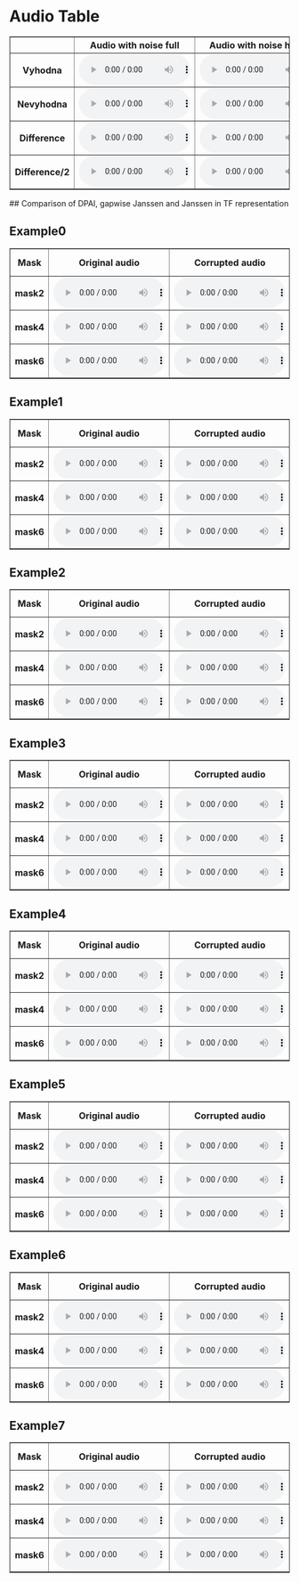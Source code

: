 <!--
## Audio examples

<div class="container">
   <div class="column-1">
     <h6>Original audio signal</h6>
     <audio src="tests_vf_vs_signal/audio_without_noise/testing_audio0_original.wav" controls preload style="width: 190px;"></audio>
   </div>
   <div class="column-2">
     <h6>Corrupted audio signal</h6>
     <audio src="tests_vf_vs_signal/audio_without_noise/testing_audio0_istft_from_spectrogram.wav" controls preload style="width: 200px;"></audio>
   </div>
   <div class="column-3">
     <h6>Signal with "vyhodna" mask</h6>
     <audio src="tests_vf_vs_signal/audio_without_noise/testing_audio0_vyhodna.wav" controls preload style="width: 200px;"></audio>
   </div>
   <div class="column-4">
     <h6>Signal with "nevyhodna" mask</h6>
     <audio src="tests_vf_vs_signal/audio_without_noise/testing_audio0_nevyhodna.wav" controls preload style="width: 200px;"></audio>
   </div>
</div>

<div class="container">
   <div class="column-1">
     <h6>Audio1 (mask = diff between "vyhodna" and "nevyhodna")</h6>
     <audio src="tests_vf_vs_signal/audio_without_noise/testing_audio0_rozdiel_vyh_nevyh.wav" controls preload style="width: 190px;"></audio>
   </div>
   <div class="column-2">
     <h6>Audio2  (mask = 1/2 * diff between "vyhodna" and "nevyhodna")</h6>
     <audio src="tests_vf_vs_signal/audio_without_noise/testing_audio0_rozdiel_vyh_nevyh_div2.wav" controls preload style="width: 200px;"></audio>
   </div>
</div>
-->

<h1>Audio Table</h1>

<table border="1">
    <thead>
        <tr>
            <th></th>
            <th>Audio with noise full</th>
            <th>Audio with noise half</th>
            <th>Audio with /10 noise</th>
            <th>Audio with /20 noise</th>
        </tr>
    </thead>
    <tbody>
        <tr>
            <th>Vyhodna</th>
            <td><audio src="tests_vf_vs_signal/audio_with_noise/testing_audio0_noise_vyhodna_full.wav" controls preload style="width: 200px;"></audio></td>
            <td><audio src="tests_vf_vs_signal/audio_with_noise/testing_audio0_noise_vyhodna_half.wav" controls preload style="width: 200px;"></audio></td>
            <td><audio src="tests_vf_vs_signal/audio_with_noise/testing_audio0_noise_vyhodna_10.wav" controls preload style="width: 200px;"></audio></td>
            <td><audio src="tests_vf_vs_signal/audio_with_noise/testing_audio0_noise_vyhodna_20.wav" controls preload style="width: 200px;"></audio></td>
        </tr>
        <tr>
            <th>Nevyhodna</th>
            <td><audio src="tests_vf_vs_signal/audio_with_noise/testing_audio0_noise_nevyhodna_full.wav" controls preload style="width: 200px;"></audio></td>
            <td><audio src="tests_vf_vs_signal/audio_with_noise/testing_audio0_noise_nevyhodna_half.wav" controls preload style="width: 200px;"></audio></td>
            <td><audio src="tests_vf_vs_signal/audio_with_noise/testing_audio0_noise_nevyhodna_10.wav" controls preload style="width: 200px;"></audio></td>
            <td><audio src="tests_vf_vs_signal/audio_with_noise/testing_audio0_noise_nevyhodna_20.wav" controls preload style="width: 200px;"></audio></td>
        </tr>
      <tr>
            <th>Difference</th>
            <td><audio src="tests_vf_vs_signal/audio_with_noise/testing_audio0_noise_rozdiel_full.wav" controls preload style="width: 200px;"></audio></td>
            <td><audio src="tests_vf_vs_signal/audio_with_noise/testing_audio0_noise_rozdiel_half.wav" controls preload style="width: 200px;"></audio></td>
            <td><audio src="tests_vf_vs_signal/audio_with_noise/testing_audio0_noise_rozdiel_10.wav" controls preload style="width: 200px;"></audio></td>
            <td><audio src="tests_vf_vs_signal/audio_with_noise/testing_audio0_noise_rozdiel_20.wav" controls preload style="width: 200px;"></audio></td>
        </tr>
       <tr>
            <th>Difference/2</th>
            <td><audio src="tests_vf_vs_signal/audio_with_noise/testing_audio0_noise_rozdiel12_full.wav" controls preload style="width: 200px;"></audio></td>
            <td><audio src="tests_vf_vs_signal/audio_with_noise/testing_audio0_noise_rozdiel12_half.wav" controls preload style="width: 200px;"></audio></td>
            <td><audio src="tests_vf_vs_signal/audio_with_noise/testing_audio0_noise_rozdiel12_10.wav" controls preload style="width: 200px;"></audio></td>
            <td><audio src="tests_vf_vs_signal/audio_with_noise/testing_audio0_noise_rozdiel12_20.wav" controls preload style="width: 200px;"></audio></td>
        </tr>
    </tbody>
</table>
<!--
## Comparison of DPAI and Janssen reconstruction with the same ODG metric (+-0.4) from PEMO-Q + Janssen reconstruction with "nevyhodna" mask
<h2>Example0</h2>
<table border="1">
    <thead>
        <tr>
            <th>Mask</th>
            <th>Original audio</th>
            <th>Corrupted audio</th>
            <th>DPAI</th>
            <th>Janssen approx.</th>
            <th>Janssen "nevyhodna" mask</th>
           <th>extrapolation - method1</th>
           <th>Janssen - method2</th>
           <th>JanssenTF DRaccel - method3</th>
           <th>JanssenTF DR - method4</th>
           <th>JanssenTF PG - method5</th>
           <th>JanssenTF primal - method6</th>
           <th>JanssenTF dual - method7</th>
           <th>JanssenTF cp - method8</th>
        </tr>
    </thead>
    <tbody>
        <tr>
            <th>mask1</th>
            <td><audio src="originals/audio_original_example0.wav" controls preload style="width: 200px;"></audio></td>
            <td><audio src="corrupted/corrupted_audio_example0mask1.wav" controls preload style="width: 200px;"></audio></td>
            <td><audio src="dpai_best_test/audio_example0mask1.wav" controls preload style="width: 200px;"></audio></td>
            <td><audio src="dpai_odg_found/audio_example0mask1.wav" controls preload style="width: 200px;"></audio></td>
           <td><audio src="dpai_odg_nevyh/nevyhodna_audio_example0mask1.wav" controls preload style="width: 200px;"></audio></td>
           <td><audio src="janssen_res/example0_mask1_method1.wav" controls preload style="width: 200px;"></audio></td>
           <td><audio src="janssen_res/example0_mask1_method2.wav" controls preload style="width: 200px;"></audio></td>
           <td><audio src="janssen_res/example0_mask1_method3.wav" controls preload style="width: 200px;"></audio></td>
           <td><audio src="janssen_res/example0_mask1_method4.wav" controls preload style="width: 200px;"></audio></td>
           <td><audio src="janssen_res/example0_mask1_method5.wav" controls preload style="width: 200px;"></audio></td>
           <td><audio src="janssen_res/example0_mask1_method6.wav" controls preload style="width: 200px;"></audio></td>
           <td><audio src="janssen_res/example0_mask1_method7.wav" controls preload style="width: 200px;"></audio></td>
           <td><audio src="janssen_res/example0_mask1_method8.wav" controls preload style="width: 200px;"></audio></td>
        </tr>
        <tr>
            <th>mask2</th>
            <td><audio src="originals/audio_original_example0.wav" controls preload style="width: 200px;"></audio></td>
            <td><audio src="corrupted/corrupted_audio_example0mask2.wav" controls preload style="width: 200px;"></audio></td>
            <td><audio src="dpai_best_test/audio_example0mask2.wav" controls preload style="width: 200px;"></audio></td>
            <td><audio src="dpai_odg_found/audio_example0mask2.wav" controls preload style="width: 200px;"></audio></td>
           <td><audio src="dpai_odg_nevyh/nevyhodna_audio_example0mask2.wav" controls preload style="width: 200px;"></audio></td>
           <td><audio src="janssen_res/example0_mask2_method1.wav" controls preload style="width: 200px;"></audio></td>
           <td><audio src="janssen_res/example0_mask2_method2.wav" controls preload style="width: 200px;"></audio></td>
           <td><audio src="janssen_res/example0_mask2_method3.wav" controls preload style="width: 200px;"></audio></td>
           <td><audio src="janssen_res/example0_mask2_method4.wav" controls preload style="width: 200px;"></audio></td>
           <td><audio src="janssen_res/example0_mask2_method5.wav" controls preload style="width: 200px;"></audio></td>
           <td><audio src="janssen_res/example0_mask2_method6.wav" controls preload style="width: 200px;"></audio></td>
           <td><audio src="janssen_res/example0_mask2_method7.wav" controls preload style="width: 200px;"></audio></td>
           <td><audio src="janssen_res/example0_mask2_method8.wav" controls preload style="width: 200px;"></audio></td>
        </tr>
      <tr>
            <th>mask3</th>
           <td><audio src="originals/audio_original_example0.wav" controls preload style="width: 200px;"></audio></td>
            <td><audio src="corrupted/corrupted_audio_example0mask3.wav" controls preload style="width: 200px;"></audio></td>
            <td><audio src="dpai_best_test/audio_example0mask3.wav" controls preload style="width: 200px;"></audio></td>
            <td><audio src="dpai_odg_found/audio_example0mask3.wav" controls preload style="width: 200px;"></audio></td>
           <td><audio src="dpai_odg_nevyh/nevyhodna_audio_example0mask3.wav" controls preload style="width: 200px;"></audio></td>
           <td><audio src="janssen_res/example0_mask3_method1.wav" controls preload style="width: 200px;"></audio></td>
           <td><audio src="janssen_res/example0_mask3_method2.wav" controls preload style="width: 200px;"></audio></td>
           <td><audio src="janssen_res/example0_mask3_method3.wav" controls preload style="width: 200px;"></audio></td>
           <td><audio src="janssen_res/example0_mask3_method4.wav" controls preload style="width: 200px;"></audio></td>
           <td><audio src="janssen_res/example0_mask3_method5.wav" controls preload style="width: 200px;"></audio></td>
           <td><audio src="janssen_res/example0_mask3_method6.wav" controls preload style="width: 200px;"></audio></td>
           <td><audio src="janssen_res/example0_mask3_method7.wav" controls preload style="width: 200px;"></audio></td>
           <td><audio src="janssen_res/example0_mask3_method8.wav" controls preload style="width: 200px;"></audio></td>
        </tr>
       <tr>
            <th>mask4</th>
            <td><audio src="originals/audio_original_example0.wav" controls preload style="width: 200px;"></audio></td>
            <td><audio src="corrupted/corrupted_audio_example0mask4.wav" controls preload style="width: 200px;"></audio></td>
            <td><audio src="dpai_best_test/audio_example0mask4.wav" controls preload style="width: 200px;"></audio></td>
            <td><audio src="dpai_odg_found/audio_example0mask4.wav" controls preload style="width: 200px;"></audio></td>
           <td><audio src="dpai_odg_nevyh/nevyhodna_audio_example0mask4.wav" controls preload style="width: 200px;"></audio></td>
           <td><audio src="janssen_res/example0_mask4_method1.wav" controls preload style="width: 200px;"></audio></td>
           <td><audio src="janssen_res/example0_mask4_method2.wav" controls preload style="width: 200px;"></audio></td>
           <td><audio src="janssen_res/example0_mask4_method3.wav" controls preload style="width: 200px;"></audio></td>
           <td><audio src="janssen_res/example0_mask4_method4.wav" controls preload style="width: 200px;"></audio></td>
           <td><audio src="janssen_res/example0_mask4_method5.wav" controls preload style="width: 200px;"></audio></td>
           <td><audio src="janssen_res/example0_mask4_method6.wav" controls preload style="width: 200px;"></audio></td>
           <td><audio src="janssen_res/example0_mask4_method7.wav" controls preload style="width: 200px;"></audio></td>
           <td><audio src="janssen_res/example0_mask4_method8.wav" controls preload style="width: 200px;"></audio></td>
        </tr>
       <tr>
            <th>mask5</th>
            <td><audio src="originals/audio_original_example0.wav" controls preload style="width: 200px;"></audio></td>
            <td><audio src="corrupted/corrupted_audio_example0mask5.wav" controls preload style="width: 200px;"></audio></td>
            <td><audio src="dpai_best_test/audio_example0mask5.wav" controls preload style="width: 200px;"></audio></td>
            <td><audio src="dpai_odg_found/audio_example0mask5.wav" controls preload style="width: 200px;"></audio></td>
           <td><audio src="dpai_odg_nevyh/nevyhodna_audio_example0mask5.wav" controls preload style="width: 200px;"></audio></td>
           <td><audio src="janssen_res/example0_mask5_method1.wav" controls preload style="width: 200px;"></audio></td>
           <td><audio src="janssen_res/example0_mask5_method2.wav" controls preload style="width: 200px;"></audio></td>
           <td><audio src="janssen_res/example0_mask5_method3.wav" controls preload style="width: 200px;"></audio></td>
           <td><audio src="janssen_res/example0_mask5_method4.wav" controls preload style="width: 200px;"></audio></td>
           <td><audio src="janssen_res/example0_mask5_method5.wav" controls preload style="width: 200px;"></audio></td>
           <td><audio src="janssen_res/example0_mask5_method6.wav" controls preload style="width: 200px;"></audio></td>
           <td><audio src="janssen_res/example0_mask5_method7.wav" controls preload style="width: 200px;"></audio></td>
           <td><audio src="janssen_res/example0_mask5_method8.wav" controls preload style="width: 200px;"></audio></td>
        </tr>
       <tr>
            <th>mask6</th>
            <td><audio src="originals/audio_original_example0.wav" controls preload style="width: 200px;"></audio></td>
            <td><audio src="corrupted/corrupted_audio_example0mask6.wav" controls preload style="width: 200px;"></audio></td>
            <td><audio src="dpai_best_test/audio_example0mask6.wav" controls preload style="width: 200px;"></audio></td>
            <td><audio src="dpai_odg_found/audio_example0mask6.wav" controls preload style="width: 200px;"></audio></td>
           <td><audio src="dpai_odg_nevyh/nevyhodna_audio_example0mask6.wav" controls preload style="width: 200px;"></audio></td>
           <td><audio src="janssen_res/example0_mask6_method1.wav" controls preload style="width: 200px;"></audio></td>
           <td><audio src="janssen_res/example0_mask6_method2.wav" controls preload style="width: 200px;"></audio></td>
           <td><audio src="janssen_res/example0_mask6_method3.wav" controls preload style="width: 200px;"></audio></td>
           <td><audio src="janssen_res/example0_mask6_method4.wav" controls preload style="width: 200px;"></audio></td>
           <td><audio src="janssen_res/example0_mask6_method5.wav" controls preload style="width: 200px;"></audio></td>
           <td><audio src="janssen_res/example0_mask6_method6.wav" controls preload style="width: 200px;"></audio></td>
           <td><audio src="janssen_res/example0_mask6_method7.wav" controls preload style="width: 200px;"></audio></td>
           <td><audio src="janssen_res/example0_mask6_method8.wav" controls preload style="width: 200px;"></audio></td>
        </tr>
    </tbody>
</table>
<h2>Example1</h2>
<table border="1">
    <thead>
        <tr>
            <th>Mask</th>
            <th>Original audio</th>
            <th>Corrupted audio</th>
            <th>DPAI</th>
            <th>Janssen approx.</th>
            <th>Janssen "nevyhodna" mask</th>
           <th>extrapolation - method1</th>
           <th>Janssen - method2</th>
           <th>JanssenTF DRaccel - method3</th>
           <th>JanssenTF DR - method4</th>
           <th>JanssenTF PG - method5</th>
           <th>JanssenTF primal - method6</th>
           <th>JanssenTF dual - method7</th>
           <th>JanssenTF cp - method8</th>
        </tr>
    </thead>
    <tbody>
        <tr>
            <th>mask1</th>
            <td><audio src="originals/audio_original_example1.wav" controls preload style="width: 200px;"></audio></td>
            <td><audio src="corrupted/corrupted_audio_example1mask1.wav" controls preload style="width: 200px;"></audio></td>
            <td><audio src="dpai_best_test/audio_example1mask1.wav" controls preload style="width: 200px;"></audio></td>
            <td><audio src="dpai_odg_found/audio_example1mask1.wav" controls preload style="width: 200px;"></audio></td>
           <td><audio src="dpai_odg_nevyh/nevyhodna_audio_example1mask1.wav" controls preload style="width: 200px;"></audio></td>
           <td><audio src="janssen_res/example1_mask1_method1.wav" controls preload style="width: 200px;"></audio></td>
           <td><audio src="janssen_res/example1_mask1_method2.wav" controls preload style="width: 200px;"></audio></td>
           <td><audio src="janssen_res/example1_mask1_method3.wav" controls preload style="width: 200px;"></audio></td>
           <td><audio src="janssen_res/example1_mask1_method4.wav" controls preload style="width: 200px;"></audio></td>
           <td><audio src="janssen_res/example1_mask1_method5.wav" controls preload style="width: 200px;"></audio></td>
           <td><audio src="janssen_res/example1_mask1_method6.wav" controls preload style="width: 200px;"></audio></td>
           <td><audio src="janssen_res/example1_mask1_method7.wav" controls preload style="width: 200px;"></audio></td>
           <td><audio src="janssen_res/example1_mask1_method8.wav" controls preload style="width: 200px;"></audio></td>
        </tr>
        <tr>
            <th>mask2</th>
            <td><audio src="originals/audio_original_example1.wav" controls preload style="width: 200px;"></audio></td>
            <td><audio src="corrupted/corrupted_audio_example1mask2.wav" controls preload style="width: 200px;"></audio></td>
            <td><audio src="dpai_best_test/audio_example1mask2.wav" controls preload style="width: 200px;"></audio></td>
            <td><audio src="dpai_odg_found/audio_example1mask2.wav" controls preload style="width: 200px;"></audio></td>
           <td><audio src="dpai_odg_nevyh/nevyhodna_audio_example1mask2.wav" controls preload style="width: 200px;"></audio></td>
           <td><audio src="janssen_res/example1_mask2_method1.wav" controls preload style="width: 200px;"></audio></td>
           <td><audio src="janssen_res/example1_mask2_method2.wav" controls preload style="width: 200px;"></audio></td>
           <td><audio src="janssen_res/example1_mask2_method3.wav" controls preload style="width: 200px;"></audio></td>
           <td><audio src="janssen_res/example1_mask2_method4.wav" controls preload style="width: 200px;"></audio></td>
           <td><audio src="janssen_res/example1_mask2_method5.wav" controls preload style="width: 200px;"></audio></td>
           <td><audio src="janssen_res/example1_mask2_method6.wav" controls preload style="width: 200px;"></audio></td>
           <td><audio src="janssen_res/example1_mask2_method7.wav" controls preload style="width: 200px;"></audio></td>
           <td><audio src="janssen_res/example1_mask2_method8.wav" controls preload style="width: 200px;"></audio></td>
        </tr>
      <tr>
            <th>mask3</th>
           <td><audio src="originals/audio_original_example1.wav" controls preload style="width: 200px;"></audio></td>
            <td><audio src="corrupted/corrupted_audio_example1mask3.wav" controls preload style="width: 200px;"></audio></td>
            <td><audio src="dpai_best_test/audio_example1mask3.wav" controls preload style="width: 200px;"></audio></td>
            <td><audio src="dpai_odg_found/audio_example1mask3.wav" controls preload style="width: 200px;"></audio></td>
           <td><audio src="dpai_odg_nevyh/nevyhodna_audio_example1mask3.wav" controls preload style="width: 200px;"></audio></td>
         <td><audio src="janssen_res/example1_mask3_method1.wav" controls preload style="width: 200px;"></audio></td>
           <td><audio src="janssen_res/example1_mask3_method2.wav" controls preload style="width: 200px;"></audio></td>
           <td><audio src="janssen_res/example1_mask3_method3.wav" controls preload style="width: 200px;"></audio></td>
           <td><audio src="janssen_res/example1_mask3_method4.wav" controls preload style="width: 200px;"></audio></td>
           <td><audio src="janssen_res/example1_mask3_method5.wav" controls preload style="width: 200px;"></audio></td>
           <td><audio src="janssen_res/example1_mask3_method6.wav" controls preload style="width: 200px;"></audio></td>
           <td><audio src="janssen_res/example1_mask3_method7.wav" controls preload style="width: 200px;"></audio></td>
           <td><audio src="janssen_res/example1_mask3_method8.wav" controls preload style="width: 200px;"></audio></td>
        </tr>
       <tr>
            <th>mask4</th>
            <td><audio src="originals/audio_original_example1.wav" controls preload style="width: 200px;"></audio></td>
            <td><audio src="corrupted/corrupted_audio_example1mask4.wav" controls preload style="width: 200px;"></audio></td>
            <td><audio src="dpai_best_test/audio_example1mask4.wav" controls preload style="width: 200px;"></audio></td>
            <td><audio src="dpai_odg_found/audio_example1mask4.wav" controls preload style="width: 200px;"></audio></td>
           <td><audio src="dpai_odg_nevyh/nevyhodna_audio_example1mask4.wav" controls preload style="width: 200px;"></audio></td>
          <td><audio src="janssen_res/example1_mask4_method1.wav" controls preload style="width: 200px;"></audio></td>
           <td><audio src="janssen_res/example1_mask4_method2.wav" controls preload style="width: 200px;"></audio></td>
           <td><audio src="janssen_res/example1_mask4_method3.wav" controls preload style="width: 200px;"></audio></td>
           <td><audio src="janssen_res/example1_mask4_method4.wav" controls preload style="width: 200px;"></audio></td>
           <td><audio src="janssen_res/example1_mask4_method5.wav" controls preload style="width: 200px;"></audio></td>
           <td><audio src="janssen_res/example1_mask4_method6.wav" controls preload style="width: 200px;"></audio></td>
           <td><audio src="janssen_res/example1_mask4_method7.wav" controls preload style="width: 200px;"></audio></td>
           <td><audio src="janssen_res/example1_mask4_method8.wav" controls preload style="width: 200px;"></audio></td>
        </tr>
       <tr>
            <th>mask5</th>
            <td><audio src="originals/audio_original_example1.wav" controls preload style="width: 200px;"></audio></td>
            <td><audio src="corrupted/corrupted_audio_example1mask5.wav" controls preload style="width: 200px;"></audio></td>
            <td><audio src="dpai_best_test/audio_example1mask5.wav" controls preload style="width: 200px;"></audio></td>
            <td><audio src="dpai_odg_found/audio_example1mask5.wav" controls preload style="width: 200px;"></audio></td>
           <td><audio src="dpai_odg_nevyh/nevyhodna_audio_example1mask5.wav" controls preload style="width: 200px;"></audio></td>
          <td><audio src="janssen_res/example1_mask5_method1.wav" controls preload style="width: 200px;"></audio></td>
           <td><audio src="janssen_res/example1_mask5_method2.wav" controls preload style="width: 200px;"></audio></td>
           <td><audio src="janssen_res/example1_mask5_method3.wav" controls preload style="width: 200px;"></audio></td>
           <td><audio src="janssen_res/example1_mask5_method4.wav" controls preload style="width: 200px;"></audio></td>
           <td><audio src="janssen_res/example1_mask5_method5.wav" controls preload style="width: 200px;"></audio></td>
           <td><audio src="janssen_res/example1_mask5_method6.wav" controls preload style="width: 200px;"></audio></td>
           <td><audio src="janssen_res/example1_mask5_method7.wav" controls preload style="width: 200px;"></audio></td>
           <td><audio src="janssen_res/example1_mask5_method8.wav" controls preload style="width: 200px;"></audio></td>
        </tr>
       <tr>
            <th>mask6</th>
            <td><audio src="originals/audio_original_example1.wav" controls preload style="width: 200px;"></audio></td>
            <td><audio src="corrupted/corrupted_audio_example1mask6.wav" controls preload style="width: 200px;"></audio></td>
            <td><audio src="dpai_best_test/audio_example1mask6.wav" controls preload style="width: 200px;"></audio></td>
            <td><audio src="dpai_odg_found/audio_example1mask6.wav" controls preload style="width: 200px;"></audio></td>
           <td><audio src="dpai_odg_nevyh/nevyhodna_audio_example1mask6.wav" controls preload style="width: 200px;"></audio></td>
          <td><audio src="janssen_res/example1_mask6_method1.wav" controls preload style="width: 200px;"></audio></td>
           <td><audio src="janssen_res/example1_mask6_method2.wav" controls preload style="width: 200px;"></audio></td>
           <td><audio src="janssen_res/example1_mask6_method3.wav" controls preload style="width: 200px;"></audio></td>
           <td><audio src="janssen_res/example1_mask6_method4.wav" controls preload style="width: 200px;"></audio></td>
           <td><audio src="janssen_res/example1_mask6_method5.wav" controls preload style="width: 200px;"></audio></td>
           <td><audio src="janssen_res/example1_mask6_method6.wav" controls preload style="width: 200px;"></audio></td>
           <td><audio src="janssen_res/example1_mask6_method7.wav" controls preload style="width: 200px;"></audio></td>
           <td><audio src="janssen_res/example1_mask6_method8.wav" controls preload style="width: 200px;"></audio></td>
        </tr>
    </tbody>
</table>
<h2>Example2</h2>
<table border="1">
    <thead>
        <tr>
            <th>Mask</th>
            <th>Original audio</th>
            <th>Corrupted audio</th>
            <th>DPAI</th>
            <th>Janssen approx.</th>
            <th>Janssen "nevyhodna" mask</th>
           <th>extrapolation - method1</th>
           <th>Janssen - method2</th>
           <th>JanssenTF DRaccel - method3</th>
           <th>JanssenTF DR - method4</th>
           <th>JanssenTF PG - method5</th>
           <th>JanssenTF primal - method6</th>
           <th>JanssenTF dual - method7</th>
           <th>JanssenTF cp - method8</th>
        </tr>
    </thead>
    <tbody>
        <tr>
            <th>mask1</th>
            <td><audio src="originals/audio_original_example2.wav" controls preload style="width: 200px;"></audio></td>
            <td><audio src="corrupted/corrupted_audio_example2mask1.wav" controls preload style="width: 200px;"></audio></td>
            <td><audio src="dpai_best_test/audio_example2mask1.wav" controls preload style="width: 200px;"></audio></td>
            <td><audio src="dpai_odg_found/audio_example2mask1.wav" controls preload style="width: 200px;"></audio></td>
           <td><audio src="dpai_odg_nevyh/nevyhodna_audio_example2mask1.wav" controls preload style="width: 200px;"></audio></td>
           <td><audio src="janssen_res/example2_mask1_method1.wav" controls preload style="width: 200px;"></audio></td>
           <td><audio src="janssen_res/example2_mask1_method2.wav" controls preload style="width: 200px;"></audio></td>
           <td><audio src="janssen_res/example2_mask1_method3.wav" controls preload style="width: 200px;"></audio></td>
           <td><audio src="janssen_res/example2_mask1_method4.wav" controls preload style="width: 200px;"></audio></td>
           <td><audio src="janssen_res/example2_mask1_method5.wav" controls preload style="width: 200px;"></audio></td>
           <td><audio src="janssen_res/example2_mask1_method6.wav" controls preload style="width: 200px;"></audio></td>
           <td><audio src="janssen_res/example2_mask1_method7.wav" controls preload style="width: 200px;"></audio></td>
           <td><audio src="janssen_res/example2_mask1_method8.wav" controls preload style="width: 200px;"></audio></td>
        </tr>
        <tr>
            <th>mask2</th>
            <td><audio src="originals/audio_original_example2.wav" controls preload style="width: 200px;"></audio></td>
            <td><audio src="corrupted/corrupted_audio_example2mask2.wav" controls preload style="width: 200px;"></audio></td>
            <td><audio src="dpai_best_test/audio_example2mask2.wav" controls preload style="width: 200px;"></audio></td>
            <td><audio src="dpai_odg_found/audio_example2mask2.wav" controls preload style="width: 200px;"></audio></td>
           <td><audio src="dpai_odg_nevyh/nevyhodna_audio_example2mask2.wav" controls preload style="width: 200px;"></audio></td>
           <td><audio src="janssen_res/example2_mask2_method1.wav" controls preload style="width: 200px;"></audio></td>
           <td><audio src="janssen_res/example2_mask2_method2.wav" controls preload style="width: 200px;"></audio></td>
           <td><audio src="janssen_res/example2_mask2_method3.wav" controls preload style="width: 200px;"></audio></td>
           <td><audio src="janssen_res/example2_mask2_method4.wav" controls preload style="width: 200px;"></audio></td>
           <td><audio src="janssen_res/example2_mask2_method5.wav" controls preload style="width: 200px;"></audio></td>
           <td><audio src="janssen_res/example2_mask2_method6.wav" controls preload style="width: 200px;"></audio></td>
           <td><audio src="janssen_res/example2_mask2_method7.wav" controls preload style="width: 200px;"></audio></td>
           <td><audio src="janssen_res/example2_mask2_method8.wav" controls preload style="width: 200px;"></audio></td>
        </tr>
      <tr>
            <th>mask3</th>
           <td><audio src="originals/audio_original_example2.wav" controls preload style="width: 200px;"></audio></td>
            <td><audio src="corrupted/corrupted_audio_example2mask3.wav" controls preload style="width: 200px;"></audio></td>
            <td><audio src="dpai_best_test/audio_example2mask3.wav" controls preload style="width: 200px;"></audio></td>
            <td><audio src="dpai_odg_found/audio_example2mask3.wav" controls preload style="width: 200px;"></audio></td>
           <td><audio src="dpai_odg_nevyh/nevyhodna_audio_example2mask3.wav" controls preload style="width: 200px;"></audio></td>
         <td><audio src="janssen_res/example2_mask3_method1.wav" controls preload style="width: 200px;"></audio></td>
           <td><audio src="janssen_res/example2_mask3_method2.wav" controls preload style="width: 200px;"></audio></td>
           <td><audio src="janssen_res/example2_mask3_method3.wav" controls preload style="width: 200px;"></audio></td>
           <td><audio src="janssen_res/example2_mask3_method4.wav" controls preload style="width: 200px;"></audio></td>
           <td><audio src="janssen_res/example2_mask3_method5.wav" controls preload style="width: 200px;"></audio></td>
           <td><audio src="janssen_res/example2_mask3_method6.wav" controls preload style="width: 200px;"></audio></td>
           <td><audio src="janssen_res/example2_mask3_method7.wav" controls preload style="width: 200px;"></audio></td>
           <td><audio src="janssen_res/example2_mask3_method8.wav" controls preload style="width: 200px;"></audio></td>
        </tr>
       <tr>
            <th>mask4</th>
            <td><audio src="originals/audio_original_example2.wav" controls preload style="width: 200px;"></audio></td>
            <td><audio src="corrupted/corrupted_audio_example2mask4.wav" controls preload style="width: 200px;"></audio></td>
            <td><audio src="dpai_best_test/audio_example2mask4.wav" controls preload style="width: 200px;"></audio></td>
            <td><audio src="dpai_odg_found/audio_example2mask4.wav" controls preload style="width: 200px;"></audio></td>
           <td><audio src="dpai_odg_nevyh/nevyhodna_audio_example2mask4.wav" controls preload style="width: 200px;"></audio></td>
          <td><audio src="janssen_res/example2_mask4_method1.wav" controls preload style="width: 200px;"></audio></td>
           <td><audio src="janssen_res/example2_mask4_method2.wav" controls preload style="width: 200px;"></audio></td>
           <td><audio src="janssen_res/example2_mask4_method3.wav" controls preload style="width: 200px;"></audio></td>
           <td><audio src="janssen_res/example2_mask4_method4.wav" controls preload style="width: 200px;"></audio></td>
           <td><audio src="janssen_res/example2_mask4_method5.wav" controls preload style="width: 200px;"></audio></td>
           <td><audio src="janssen_res/example2_mask4_method6.wav" controls preload style="width: 200px;"></audio></td>
           <td><audio src="janssen_res/example2_mask4_method7.wav" controls preload style="width: 200px;"></audio></td>
           <td><audio src="janssen_res/example2_mask4_method8.wav" controls preload style="width: 200px;"></audio></td>
        </tr>
       <tr>
            <th>mask5</th>
            <td><audio src="originals/audio_original_example2.wav" controls preload style="width: 200px;"></audio></td>
            <td><audio src="corrupted/corrupted_audio_example2mask5.wav" controls preload style="width: 200px;"></audio></td>
            <td><audio src="dpai_best_test/audio_example2mask5.wav" controls preload style="width: 200px;"></audio></td>
            <td><audio src="dpai_odg_found/audio_example2mask5.wav" controls preload style="width: 200px;"></audio></td>
           <td><audio src="dpai_odg_nevyh/nevyhodna_audio_example2mask5.wav" controls preload style="width: 200px;"></audio></td>
          <td><audio src="janssen_res/example2_mask5_method1.wav" controls preload style="width: 200px;"></audio></td>
           <td><audio src="janssen_res/example2_mask5_method2.wav" controls preload style="width: 200px;"></audio></td>
           <td><audio src="janssen_res/example2_mask5_method3.wav" controls preload style="width: 200px;"></audio></td>
           <td><audio src="janssen_res/example2_mask5_method4.wav" controls preload style="width: 200px;"></audio></td>
           <td><audio src="janssen_res/example2_mask5_method5.wav" controls preload style="width: 200px;"></audio></td>
           <td><audio src="janssen_res/example2_mask5_method6.wav" controls preload style="width: 200px;"></audio></td>
           <td><audio src="janssen_res/example2_mask5_method7.wav" controls preload style="width: 200px;"></audio></td>
           <td><audio src="janssen_res/example2_mask5_method8.wav" controls preload style="width: 200px;"></audio></td>
        </tr>
       <tr>
            <th>mask6</th>
            <td><audio src="originals/audio_original_example2.wav" controls preload style="width: 200px;"></audio></td>
            <td><audio src="corrupted/corrupted_audio_example2mask6.wav" controls preload style="width: 200px;"></audio></td>
            <td><audio src="dpai_best_test/audio_example2mask6.wav" controls preload style="width: 200px;"></audio></td>
            <td><audio src="dpai_odg_found/audio_example2mask6.wav" controls preload style="width: 200px;"></audio></td>
           <td><audio src="dpai_odg_nevyh/nevyhodna_audio_example2mask6.wav" controls preload style="width: 200px;"></audio></td>
          <td><audio src="janssen_res/example2_mask6_method1.wav" controls preload style="width: 200px;"></audio></td>
           <td><audio src="janssen_res/example2_mask6_method2.wav" controls preload style="width: 200px;"></audio></td>
           <td><audio src="janssen_res/example2_mask6_method3.wav" controls preload style="width: 200px;"></audio></td>
           <td><audio src="janssen_res/example2_mask6_method4.wav" controls preload style="width: 200px;"></audio></td>
           <td><audio src="janssen_res/example2_mask6_method5.wav" controls preload style="width: 200px;"></audio></td>
           <td><audio src="janssen_res/example2_mask6_method6.wav" controls preload style="width: 200px;"></audio></td>
           <td><audio src="janssen_res/example2_mask6_method7.wav" controls preload style="width: 200px;"></audio></td>
           <td><audio src="janssen_res/example2_mask6_method8.wav" controls preload style="width: 200px;"></audio></td>
        </tr>
    </tbody>
</table>
<h2>Example3</h2>
<table border="1">
    <thead>
        <tr>
            <th>Mask</th>
            <th>Original audio</th>
            <th>Corrupted audio</th>
            <th>DPAI</th>
            <th>Janssen approx.</th>
            <th>Janssen "nevyhodna" mask</th>
           <th>extrapolation - method1</th>
           <th>Janssen - method2</th>
           <th>JanssenTF DRaccel - method3</th>
           <th>JanssenTF DR - method4</th>
           <th>JanssenTF PG - method5</th>
           <th>JanssenTF primal - method6</th>
           <th>JanssenTF dual - method7</th>
           <th>JanssenTF cp - method8</th>
        </tr>
    </thead>
    <tbody>
        <tr>
            <th>mask1</th>
            <td><audio src="originals/audio_original_example3.wav" controls preload style="width: 200px;"></audio></td>
            <td><audio src="corrupted/corrupted_audio_example3mask1.wav" controls preload style="width: 200px;"></audio></td>
            <td><audio src="dpai_best_test/audio_example3mask1.wav" controls preload style="width: 200px;"></audio></td>
            <td><audio src="dpai_odg_found/audio_example3mask1.wav" controls preload style="width: 200px;"></audio></td>
           <td><audio src="dpai_odg_nevyh/nevyhodna_audio_example3mask1.wav" controls preload style="width: 200px;"></audio></td>
           <td><audio src="janssen_res/example3_mask1_method1.wav" controls preload style="width: 200px;"></audio></td>
           <td><audio src="janssen_res/example3_mask1_method2.wav" controls preload style="width: 200px;"></audio></td>
           <td><audio src="janssen_res/example3_mask1_method3.wav" controls preload style="width: 200px;"></audio></td>
           <td><audio src="janssen_res/example3_mask1_method4.wav" controls preload style="width: 200px;"></audio></td>
           <td><audio src="janssen_res/example3_mask1_method5.wav" controls preload style="width: 200px;"></audio></td>
           <td><audio src="janssen_res/example3_mask1_method6.wav" controls preload style="width: 200px;"></audio></td>
           <td><audio src="janssen_res/example3_mask1_method7.wav" controls preload style="width: 200px;"></audio></td>
           <td><audio src="janssen_res/example3_mask1_method8.wav" controls preload style="width: 200px;"></audio></td>
        </tr>
        <tr>
            <th>mask2</th>
            <td><audio src="originals/audio_original_example3.wav" controls preload style="width: 200px;"></audio></td>
            <td><audio src="corrupted/corrupted_audio_example3mask2.wav" controls preload style="width: 200px;"></audio></td>
            <td><audio src="dpai_best_test/audio_example3mask2.wav" controls preload style="width: 200px;"></audio></td>
            <td><audio src="dpai_odg_found/audio_example3mask2.wav" controls preload style="width: 200px;"></audio></td>
           <td><audio src="dpai_odg_nevyh/nevyhodna_audio_example3mask2.wav" controls preload style="width: 200px;"></audio></td>
           <td><audio src="janssen_res/example3_mask2_method1.wav" controls preload style="width: 200px;"></audio></td>
           <td><audio src="janssen_res/example3_mask2_method2.wav" controls preload style="width: 200px;"></audio></td>
           <td><audio src="janssen_res/example3_mask2_method3.wav" controls preload style="width: 200px;"></audio></td>
           <td><audio src="janssen_res/example3_mask2_method4.wav" controls preload style="width: 200px;"></audio></td>
           <td><audio src="janssen_res/example3_mask2_method5.wav" controls preload style="width: 200px;"></audio></td>
           <td><audio src="janssen_res/example3_mask2_method6.wav" controls preload style="width: 200px;"></audio></td>
           <td><audio src="janssen_res/example3_mask2_method7.wav" controls preload style="width: 200px;"></audio></td>
           <td><audio src="janssen_res/example3_mask2_method8.wav" controls preload style="width: 200px;"></audio></td>
        </tr>
      <tr>
            <th>mask3</th>
           <td><audio src="originals/audio_original_example3.wav" controls preload style="width: 200px;"></audio></td>
            <td><audio src="corrupted/corrupted_audio_example3mask3.wav" controls preload style="width: 200px;"></audio></td>
            <td><audio src="dpai_best_test/audio_example3mask3.wav" controls preload style="width: 200px;"></audio></td>
            <td><audio src="dpai_odg_found/audio_example3mask3.wav" controls preload style="width: 200px;"></audio></td>
           <td><audio src="dpai_odg_nevyh/nevyhodna_audio_example3mask3.wav" controls preload style="width: 200px;"></audio></td>
         <td><audio src="janssen_res/example3_mask1_method1.wav" controls preload style="width: 200px;"></audio></td>
           <td><audio src="janssen_res/example3_mask3_method2.wav" controls preload style="width: 200px;"></audio></td>
           <td><audio src="janssen_res/example3_mask3_method3.wav" controls preload style="width: 200px;"></audio></td>
           <td><audio src="janssen_res/example3_mask3_method4.wav" controls preload style="width: 200px;"></audio></td>
           <td><audio src="janssen_res/example3_mask3_method5.wav" controls preload style="width: 200px;"></audio></td>
           <td><audio src="janssen_res/example3_mask3_method6.wav" controls preload style="width: 200px;"></audio></td>
           <td><audio src="janssen_res/example3_mask3_method7.wav" controls preload style="width: 200px;"></audio></td>
           <td><audio src="janssen_res/example3_mask3_method8.wav" controls preload style="width: 200px;"></audio></td>
        </tr>
       <tr>
            <th>mask4</th>
            <td><audio src="originals/audio_original_example3.wav" controls preload style="width: 200px;"></audio></td>
            <td><audio src="corrupted/corrupted_audio_example3mask4.wav" controls preload style="width: 200px;"></audio></td>
            <td><audio src="dpai_best_test/audio_example3mask4.wav" controls preload style="width: 200px;"></audio></td>
            <td><audio src="dpai_odg_found/audio_example3mask4.wav" controls preload style="width: 200px;"></audio></td>
           <td><audio src="dpai_odg_nevyh/nevyhodna_audio_example3mask4.wav" controls preload style="width: 200px;"></audio></td>
          <td><audio src="janssen_res/example3_mask4_method1.wav" controls preload style="width: 200px;"></audio></td>
           <td><audio src="janssen_res/example3_mask4_method2.wav" controls preload style="width: 200px;"></audio></td>
           <td><audio src="janssen_res/example3_mask4_method3.wav" controls preload style="width: 200px;"></audio></td>
           <td><audio src="janssen_res/example3_mask4_method4.wav" controls preload style="width: 200px;"></audio></td>
           <td><audio src="janssen_res/example3_mask4_method5.wav" controls preload style="width: 200px;"></audio></td>
           <td><audio src="janssen_res/example3_mask4_method6.wav" controls preload style="width: 200px;"></audio></td>
           <td><audio src="janssen_res/example3_mask4_method7.wav" controls preload style="width: 200px;"></audio></td>
           <td><audio src="janssen_res/example3_mask4_method8.wav" controls preload style="width: 200px;"></audio></td>
        </tr>
       <tr>
            <th>mask5</th>
            <td><audio src="originals/audio_original_example3.wav" controls preload style="width: 200px;"></audio></td>
            <td><audio src="corrupted/corrupted_audio_example3mask5.wav" controls preload style="width: 200px;"></audio></td>
            <td><audio src="dpai_best_test/audio_example3mask5.wav" controls preload style="width: 200px;"></audio></td>
            <td><audio src="dpai_odg_found/audio_example3mask5.wav" controls preload style="width: 200px;"></audio></td>
           <td><audio src="dpai_odg_nevyh/nevyhodna_audio_example3mask5.wav" controls preload style="width: 200px;"></audio></td>
          <td><audio src="janssen_res/example3_mask5_method1.wav" controls preload style="width: 200px;"></audio></td>
           <td><audio src="janssen_res/example3_mask5_method2.wav" controls preload style="width: 200px;"></audio></td>
           <td><audio src="janssen_res/example3_mask5_method3.wav" controls preload style="width: 200px;"></audio></td>
           <td><audio src="janssen_res/example3_mask5_method4.wav" controls preload style="width: 200px;"></audio></td>
           <td><audio src="janssen_res/example3_mask5_method5.wav" controls preload style="width: 200px;"></audio></td>
           <td><audio src="janssen_res/example3_mask5_method6.wav" controls preload style="width: 200px;"></audio></td>
           <td><audio src="janssen_res/example3_mask5_method7.wav" controls preload style="width: 200px;"></audio></td>
           <td><audio src="janssen_res/example3_mask5_method8.wav" controls preload style="width: 200px;"></audio></td>
        </tr>
       <tr>
            <th>mask6</th>
            <td><audio src="originals/audio_original_example3.wav" controls preload style="width: 200px;"></audio></td>
            <td><audio src="corrupted/corrupted_audio_example3mask6.wav" controls preload style="width: 200px;"></audio></td>
            <td><audio src="dpai_best_test/audio_example3mask6.wav" controls preload style="width: 200px;"></audio></td>
            <td><audio src="dpai_odg_found/audio_example3mask6.wav" controls preload style="width: 200px;"></audio></td>
           <td><audio src="dpai_odg_nevyh/nevyhodna_audio_example3mask6.wav" controls preload style="width: 200px;"></audio></td>
          <td><audio src="janssen_res/example3_mask6_method1.wav" controls preload style="width: 200px;"></audio></td>
           <td><audio src="janssen_res/example3_mask6_method2.wav" controls preload style="width: 200px;"></audio></td>
           <td><audio src="janssen_res/example3_mask6_method3.wav" controls preload style="width: 200px;"></audio></td>
           <td><audio src="janssen_res/example3_mask6_method4.wav" controls preload style="width: 200px;"></audio></td>
           <td><audio src="janssen_res/example3_mask6_method5.wav" controls preload style="width: 200px;"></audio></td>
           <td><audio src="janssen_res/example3_mask6_method6.wav" controls preload style="width: 200px;"></audio></td>
           <td><audio src="janssen_res/example3_mask6_method7.wav" controls preload style="width: 200px;"></audio></td>
           <td><audio src="janssen_res/example3_mask6_method8.wav" controls preload style="width: 200px;"></audio></td>
        </tr>
    </tbody>
</table>
<h2>Example4</h2>
<table border="1">
    <thead>
        <tr>
            <th>Mask</th>
            <th>Original audio</th>
            <th>Corrupted audio</th>
            <th>DPAI</th>
            <th>Janssen approx.</th>
            <th>Janssen "nevyhodna" mask</th>
           <th>extrapolation - method1</th>
           <th>Janssen - method2</th>
           <th>JanssenTF DRaccel - method3</th>
           <th>JanssenTF DR - method4</th>
           <th>JanssenTF PG - method5</th>
           <th>JanssenTF primal - method6</th>
           <th>JanssenTF dual - method7</th>
           <th>JanssenTF cp - method8</th>
        </tr>
    </thead>
    <tbody>
        <tr>
            <th>mask1</th>
            <td><audio src="originals/audio_original_example4.wav" controls preload style="width: 200px;"></audio></td>
            <td><audio src="corrupted/corrupted_audio_example4mask1.wav" controls preload style="width: 200px;"></audio></td>
            <td><audio src="dpai_best_test/audio_example4mask1.wav" controls preload style="width: 200px;"></audio></td>
            <td><audio src="dpai_odg_found/audio_example4mask1.wav" controls preload style="width: 200px;"></audio></td>
           <td><audio src="dpai_odg_nevyh/nevyhodna_audio_example4mask1.wav" controls preload style="width: 200px;"></audio></td>
           <td><audio src="janssen_res/example4_mask1_method1.wav" controls preload style="width: 200px;"></audio></td>
           <td><audio src="janssen_res/example4_mask1_method2.wav" controls preload style="width: 200px;"></audio></td>
           <td><audio src="janssen_res/example4_mask1_method3.wav" controls preload style="width: 200px;"></audio></td>
           <td><audio src="janssen_res/example4_mask1_method4.wav" controls preload style="width: 200px;"></audio></td>
           <td><audio src="janssen_res/example4_mask1_method5.wav" controls preload style="width: 200px;"></audio></td>
           <td><audio src="janssen_res/example4_mask1_method6.wav" controls preload style="width: 200px;"></audio></td>
           <td><audio src="janssen_res/example4_mask1_method7.wav" controls preload style="width: 200px;"></audio></td>
           <td><audio src="janssen_res/example4_mask1_method8.wav" controls preload style="width: 200px;"></audio></td>
        </tr>
        <tr>
            <th>mask2</th>
            <td><audio src="originals/audio_original_example4.wav" controls preload style="width: 200px;"></audio></td>
            <td><audio src="corrupted/corrupted_audio_example4mask2.wav" controls preload style="width: 200px;"></audio></td>
            <td><audio src="dpai_best_test/audio_example4mask2.wav" controls preload style="width: 200px;"></audio></td>
            <td><audio src="dpai_odg_found/audio_example4mask2.wav" controls preload style="width: 200px;"></audio></td>
           <td><audio src="dpai_odg_nevyh/nevyhodna_audio_example4mask2.wav" controls preload style="width: 200px;"></audio></td>
           <td><audio src="janssen_res/example4_mask2_method1.wav" controls preload style="width: 200px;"></audio></td>
           <td><audio src="janssen_res/example4_mask2_method2.wav" controls preload style="width: 200px;"></audio></td>
           <td><audio src="janssen_res/example4_mask2_method3.wav" controls preload style="width: 200px;"></audio></td>
           <td><audio src="janssen_res/example4_mask2_method4.wav" controls preload style="width: 200px;"></audio></td>
           <td><audio src="janssen_res/example4_mask2_method5.wav" controls preload style="width: 200px;"></audio></td>
           <td><audio src="janssen_res/example4_mask2_method6.wav" controls preload style="width: 200px;"></audio></td>
           <td><audio src="janssen_res/example4_mask2_method7.wav" controls preload style="width: 200px;"></audio></td>
           <td><audio src="janssen_res/example4_mask2_method8.wav" controls preload style="width: 200px;"></audio></td>
        </tr>
      <tr>
            <th>mask3</th>
           <td><audio src="originals/audio_original_example4.wav" controls preload style="width: 200px;"></audio></td>
            <td><audio src="corrupted/corrupted_audio_example4mask3.wav" controls preload style="width: 200px;"></audio></td>
            <td><audio src="dpai_best_test/audio_example4mask3.wav" controls preload style="width: 200px;"></audio></td>
            <td><audio src="dpai_odg_found/audio_example4mask3.wav" controls preload style="width: 200px;"></audio></td>
           <td><audio src="dpai_odg_nevyh/nevyhodna_audio_example4mask3.wav" controls preload style="width: 200px;"></audio></td>
         <td><audio src="janssen_res/example4_mask3_method1.wav" controls preload style="width: 200px;"></audio></td>
           <td><audio src="janssen_res/example4_mask3_method2.wav" controls preload style="width: 200px;"></audio></td>
           <td><audio src="janssen_res/example4_mask3_method3.wav" controls preload style="width: 200px;"></audio></td>
           <td><audio src="janssen_res/example4_mask3_method4.wav" controls preload style="width: 200px;"></audio></td>
           <td><audio src="janssen_res/example4_mask3_method5.wav" controls preload style="width: 200px;"></audio></td>
           <td><audio src="janssen_res/example4_mask3_method6.wav" controls preload style="width: 200px;"></audio></td>
           <td><audio src="janssen_res/example4_mask3_method7.wav" controls preload style="width: 200px;"></audio></td>
           <td><audio src="janssen_res/example4_mask3_method8.wav" controls preload style="width: 200px;"></audio></td>
        </tr>
       <tr>
            <th>mask4</th>
            <td><audio src="originals/audio_original_example4.wav" controls preload style="width: 200px;"></audio></td>
            <td><audio src="corrupted/corrupted_audio_example4mask4.wav" controls preload style="width: 200px;"></audio></td>
            <td><audio src="dpai_best_test/audio_example4mask4.wav" controls preload style="width: 200px;"></audio></td>
            <td><audio src="dpai_odg_found/audio_example4mask4.wav" controls preload style="width: 200px;"></audio></td>
           <td><audio src="dpai_odg_nevyh/nevyhodna_audio_example4mask4.wav" controls preload style="width: 200px;"></audio></td>
          <td><audio src="janssen_res/example4_mask4_method1.wav" controls preload style="width: 200px;"></audio></td>
           <td><audio src="janssen_res/example4_mask4_method2.wav" controls preload style="width: 200px;"></audio></td>
           <td><audio src="janssen_res/example4_mask4_method3.wav" controls preload style="width: 200px;"></audio></td>
           <td><audio src="janssen_res/example4_mask4_method4.wav" controls preload style="width: 200px;"></audio></td>
           <td><audio src="janssen_res/example4_mask4_method5.wav" controls preload style="width: 200px;"></audio></td>
           <td><audio src="janssen_res/example4_mask4_method6.wav" controls preload style="width: 200px;"></audio></td>
           <td><audio src="janssen_res/example4_mask4_method7.wav" controls preload style="width: 200px;"></audio></td>
           <td><audio src="janssen_res/example4_mask4_method8.wav" controls preload style="width: 200px;"></audio></td>
        </tr>
       <tr>
            <th>mask5</th>
            <td><audio src="originals/audio_original_example4.wav" controls preload style="width: 200px;"></audio></td>
            <td><audio src="corrupted/corrupted_audio_example4mask5.wav" controls preload style="width: 200px;"></audio></td>
            <td><audio src="dpai_best_test/audio_example4mask5.wav" controls preload style="width: 200px;"></audio></td>
            <td><audio src="dpai_odg_found/audio_example4mask5.wav" controls preload style="width: 200px;"></audio></td>
           <td><audio src="dpai_odg_nevyh/nevyhodna_audio_example4mask5.wav" controls preload style="width: 200px;"></audio></td>
          <td><audio src="janssen_res/example4_mask5_method1.wav" controls preload style="width: 200px;"></audio></td>
           <td><audio src="janssen_res/example4_mask5_method2.wav" controls preload style="width: 200px;"></audio></td>
           <td><audio src="janssen_res/example4_mask5_method3.wav" controls preload style="width: 200px;"></audio></td>
           <td><audio src="janssen_res/example4_mask5_method4.wav" controls preload style="width: 200px;"></audio></td>
           <td><audio src="janssen_res/example4_mask5_method5.wav" controls preload style="width: 200px;"></audio></td>
           <td><audio src="janssen_res/example4_mask5_method6.wav" controls preload style="width: 200px;"></audio></td>
           <td><audio src="janssen_res/example4_mask5_method7.wav" controls preload style="width: 200px;"></audio></td>
           <td><audio src="janssen_res/example4_mask5_method8.wav" controls preload style="width: 200px;"></audio></td>
        </tr>
       <tr>
            <th>mask6</th>
            <td><audio src="originals/audio_original_example4.wav" controls preload style="width: 200px;"></audio></td>
            <td><audio src="corrupted/corrupted_audio_example4mask6.wav" controls preload style="width: 200px;"></audio></td>
            <td><audio src="dpai_best_test/audio_example4mask6.wav" controls preload style="width: 200px;"></audio></td>
            <td><audio src="dpai_odg_found/audio_example4mask6.wav" controls preload style="width: 200px;"></audio></td>
           <td><audio src="dpai_odg_nevyh/nevyhodna_audio_example4mask6.wav" controls preload style="width: 200px;"></audio></td>
          <td><audio src="janssen_res/example4_mask6_method1.wav" controls preload style="width: 200px;"></audio></td>
           <td><audio src="janssen_res/example4_mask6_method2.wav" controls preload style="width: 200px;"></audio></td>
           <td><audio src="janssen_res/example4_mask6_method3.wav" controls preload style="width: 200px;"></audio></td>
           <td><audio src="janssen_res/example4_mask6_method4.wav" controls preload style="width: 200px;"></audio></td>
           <td><audio src="janssen_res/example4_mask6_method5.wav" controls preload style="width: 200px;"></audio></td>
           <td><audio src="janssen_res/example4_mask6_method6.wav" controls preload style="width: 200px;"></audio></td>
           <td><audio src="janssen_res/example4_mask6_method7.wav" controls preload style="width: 200px;"></audio></td>
           <td><audio src="janssen_res/example4_mask6_method8.wav" controls preload style="width: 200px;"></audio></td>
        </tr>
    </tbody>
</table>
<h2>Example5</h2>
<table border="1">
    <thead>
        <tr>
            <th>Mask</th>
            <th>Original audio</th>
            <th>Corrupted audio</th>
            <th>DPAI</th>
            <th>Janssen approx.</th>
            <th>Janssen "nevyhodna" mask</th>
           <th>extrapolation - method1</th>
           <th>Janssen - method2</th>
           <th>JanssenTF DRaccel - method3</th>
           <th>JanssenTF DR - method4</th>
           <th>JanssenTF PG - method5</th>
           <th>JanssenTF primal - method6</th>
           <th>JanssenTF dual - method7</th>
           <th>JanssenTF cp - method8</th>
        </tr>
    </thead>
    <tbody>
        <tr>
            <th>mask1</th>
            <td><audio src="originals/audio_original_example5.wav" controls preload style="width: 200px;"></audio></td>
            <td><audio src="corrupted/corrupted_audio_example5mask1.wav" controls preload style="width: 200px;"></audio></td>
            <td><audio src="dpai_best_test/audio_example5mask1.wav" controls preload style="width: 200px;"></audio></td>
            <td><audio src="dpai_odg_found/audio_example5mask1.wav" controls preload style="width: 200px;"></audio></td>
           <td><audio src="dpai_odg_nevyh/nevyhodna_audio_example5mask1.wav" controls preload style="width: 200px;"></audio></td>
           <td><audio src="janssen_res/example5_mask1_method1.wav" controls preload style="width: 200px;"></audio></td>
           <td><audio src="janssen_res/example5_mask1_method2.wav" controls preload style="width: 200px;"></audio></td>
           <td><audio src="janssen_res/example5_mask1_method3.wav" controls preload style="width: 200px;"></audio></td>
           <td><audio src="janssen_res/example5_mask1_method4.wav" controls preload style="width: 200px;"></audio></td>
           <td><audio src="janssen_res/example5_mask1_method5.wav" controls preload style="width: 200px;"></audio></td>
           <td><audio src="janssen_res/example5_mask1_method6.wav" controls preload style="width: 200px;"></audio></td>
           <td><audio src="janssen_res/example5_mask1_method7.wav" controls preload style="width: 200px;"></audio></td>
           <td><audio src="janssen_res/example5_mask1_method8.wav" controls preload style="width: 200px;"></audio></td>
        </tr>
        <tr>
            <th>mask2</th>
            <td><audio src="originals/audio_original_example5.wav" controls preload style="width: 200px;"></audio></td>
            <td><audio src="corrupted/corrupted_audio_example5mask2.wav" controls preload style="width: 200px;"></audio></td>
            <td><audio src="dpai_best_test/audio_example5mask2.wav" controls preload style="width: 200px;"></audio></td>
            <td><audio src="dpai_odg_found/audio_example5mask2.wav" controls preload style="width: 200px;"></audio></td>
           <td><audio src="dpai_odg_nevyh/nevyhodna_audio_example5mask2.wav" controls preload style="width: 200px;"></audio></td>
           <td><audio src="janssen_res/example5_mask2_method1.wav" controls preload style="width: 200px;"></audio></td>
           <td><audio src="janssen_res/example5_mask2_method2.wav" controls preload style="width: 200px;"></audio></td>
           <td><audio src="janssen_res/example5_mask2_method3.wav" controls preload style="width: 200px;"></audio></td>
           <td><audio src="janssen_res/example5_mask2_method4.wav" controls preload style="width: 200px;"></audio></td>
           <td><audio src="janssen_res/example5_mask2_method5.wav" controls preload style="width: 200px;"></audio></td>
           <td><audio src="janssen_res/example5_mask2_method6.wav" controls preload style="width: 200px;"></audio></td>
           <td><audio src="janssen_res/example5_mask2_method7.wav" controls preload style="width: 200px;"></audio></td>
           <td><audio src="janssen_res/example5_mask2_method8.wav" controls preload style="width: 200px;"></audio></td>
        </tr>
      <tr>
            <th>mask3</th>
           <td><audio src="originals/audio_original_example5.wav" controls preload style="width: 200px;"></audio></td>
            <td><audio src="corrupted/corrupted_audio_example5mask3.wav" controls preload style="width: 200px;"></audio></td>
            <td><audio src="dpai_best_test/audio_example5mask3.wav" controls preload style="width: 200px;"></audio></td>
            <td><audio src="dpai_odg_found/audio_example5mask3.wav" controls preload style="width: 200px;"></audio></td>
           <td><audio src="dpai_odg_nevyh/nevyhodna_audio_example5mask3.wav" controls preload style="width: 200px;"></audio></td>
         <td><audio src="janssen_res/example5_mask3_method1.wav" controls preload style="width: 200px;"></audio></td>
           <td><audio src="janssen_res/example5_mask3_method2.wav" controls preload style="width: 200px;"></audio></td>
           <td><audio src="janssen_res/example5_mask3_method3.wav" controls preload style="width: 200px;"></audio></td>
           <td><audio src="janssen_res/example5_mask3_method4.wav" controls preload style="width: 200px;"></audio></td>
           <td><audio src="janssen_res/example5_mask3_method5.wav" controls preload style="width: 200px;"></audio></td>
           <td><audio src="janssen_res/example5_mask3_method6.wav" controls preload style="width: 200px;"></audio></td>
           <td><audio src="janssen_res/example5_mask3_method7.wav" controls preload style="width: 200px;"></audio></td>
           <td><audio src="janssen_res/example5_mask3_method8.wav" controls preload style="width: 200px;"></audio></td>
        </tr>
       <tr>
            <th>mask4</th>
            <td><audio src="originals/audio_original_example5.wav" controls preload style="width: 200px;"></audio></td>
            <td><audio src="corrupted/corrupted_audio_example5mask4.wav" controls preload style="width: 200px;"></audio></td>
            <td><audio src="dpai_best_test/audio_example5mask4.wav" controls preload style="width: 200px;"></audio></td>
            <td><audio src="dpai_odg_found/audio_example5mask4.wav" controls preload style="width: 200px;"></audio></td>
           <td><audio src="dpai_odg_nevyh/nevyhodna_audio_example5mask4.wav" controls preload style="width: 200px;"></audio></td>
          <td><audio src="janssen_res/example5_mask4_method1.wav" controls preload style="width: 200px;"></audio></td>
           <td><audio src="janssen_res/example5_mask4_method2.wav" controls preload style="width: 200px;"></audio></td>
           <td><audio src="janssen_res/example5_mask4_method3.wav" controls preload style="width: 200px;"></audio></td>
           <td><audio src="janssen_res/example5_mask4_method4.wav" controls preload style="width: 200px;"></audio></td>
           <td><audio src="janssen_res/example5_mask4_method5.wav" controls preload style="width: 200px;"></audio></td>
           <td><audio src="janssen_res/example5_mask4_method6.wav" controls preload style="width: 200px;"></audio></td>
           <td><audio src="janssen_res/example5_mask4_method7.wav" controls preload style="width: 200px;"></audio></td>
           <td><audio src="janssen_res/example5_mask4_method8.wav" controls preload style="width: 200px;"></audio></td>
        </tr>
       <tr>
            <th>mask5</th>
            <td><audio src="originals/audio_original_example5.wav" controls preload style="width: 200px;"></audio></td>
            <td><audio src="corrupted/corrupted_audio_example5mask5.wav" controls preload style="width: 200px;"></audio></td>
            <td><audio src="dpai_best_test/audio_example5mask5.wav" controls preload style="width: 200px;"></audio></td>
            <td><audio src="dpai_odg_found/audio_example5mask5.wav" controls preload style="width: 200px;"></audio></td>
           <td><audio src="dpai_odg_nevyh/nevyhodna_audio_example5mask5.wav" controls preload style="width: 200px;"></audio></td>
          <td><audio src="janssen_res/example5_mask5_method1.wav" controls preload style="width: 200px;"></audio></td>
           <td><audio src="janssen_res/example5_mask5_method2.wav" controls preload style="width: 200px;"></audio></td>
           <td><audio src="janssen_res/example5_mask5_method3.wav" controls preload style="width: 200px;"></audio></td>
           <td><audio src="janssen_res/example5_mask5_method4.wav" controls preload style="width: 200px;"></audio></td>
           <td><audio src="janssen_res/example5_mask5_method5.wav" controls preload style="width: 200px;"></audio></td>
           <td><audio src="janssen_res/example5_mask5_method6.wav" controls preload style="width: 200px;"></audio></td>
           <td><audio src="janssen_res/example5_mask5_method7.wav" controls preload style="width: 200px;"></audio></td>
           <td><audio src="janssen_res/example5_mask5_method8.wav" controls preload style="width: 200px;"></audio></td>
        </tr>
       <tr>
            <th>mask6</th>
            <td><audio src="originals/audio_original_example5.wav" controls preload style="width: 200px;"></audio></td>
            <td><audio src="corrupted/corrupted_audio_example5mask6.wav" controls preload style="width: 200px;"></audio></td>
            <td><audio src="dpai_best_test/audio_example5mask6.wav" controls preload style="width: 200px;"></audio></td>
            <td><audio src="dpai_odg_found/audio_example5mask6.wav" controls preload style="width: 200px;"></audio></td>
           <td><audio src="dpai_odg_nevyh/nevyhodna_audio_example5mask6.wav" controls preload style="width: 200px;"></audio></td>
          <td><audio src="janssen_res/example5_mask6_method1.wav" controls preload style="width: 200px;"></audio></td>
           <td><audio src="janssen_res/example5_mask6_method2.wav" controls preload style="width: 200px;"></audio></td>
           <td><audio src="janssen_res/example5_mask6_method3.wav" controls preload style="width: 200px;"></audio></td>
           <td><audio src="janssen_res/example5_mask6_method4.wav" controls preload style="width: 200px;"></audio></td>
           <td><audio src="janssen_res/example5_mask6_method5.wav" controls preload style="width: 200px;"></audio></td>
           <td><audio src="janssen_res/example5_mask6_method6.wav" controls preload style="width: 200px;"></audio></td>
           <td><audio src="janssen_res/example5_mask6_method7.wav" controls preload style="width: 200px;"></audio></td>
           <td><audio src="janssen_res/example5_mask6_method8.wav" controls preload style="width: 200px;"></audio></td>
        </tr>
    </tbody>
</table>
<h2>Example6</h2>
<table border="1">
    <thead>
        <tr>
            <th>Mask</th>
            <th>Original audio</th>
            <th>Corrupted audio</th>
            <th>DPAI</th>
            <th>Janssen approx.</th>
            <th>Janssen "nevyhodna" mask</th>
           <th>extrapolation - method1</th>
           <th>Janssen - method2</th>
           <th>JanssenTF DRaccel - method3</th>
           <th>JanssenTF DR - method4</th>
           <th>JanssenTF PG - method5</th>
           <th>JanssenTF primal - method6</th>
           <th>JanssenTF dual - method7</th>
           <th>JanssenTF cp - method8</th>
        </tr>
    </thead>
    <tbody>
        <tr>
            <th>mask1</th>
            <td><audio src="originals/audio_original_example6.wav" controls preload style="width: 200px;"></audio></td>
            <td><audio src="corrupted/corrupted_audio_example6mask1.wav" controls preload style="width: 200px;"></audio></td>
            <td><audio src="dpai_best_test/audio_example6mask1.wav" controls preload style="width: 200px;"></audio></td>
            <td><audio src="dpai_odg_found/audio_example6mask1.wav" controls preload style="width: 200px;"></audio></td>
           <td><audio src="dpai_odg_nevyh/nevyhodna_audio_example6mask1.wav" controls preload style="width: 200px;"></audio></td>
           <td><audio src="janssen_res/example6_mask1_method1.wav" controls preload style="width: 200px;"></audio></td>
           <td><audio src="janssen_res/example6_mask1_method2.wav" controls preload style="width: 200px;"></audio></td>
           <td><audio src="janssen_res/example6_mask1_method3.wav" controls preload style="width: 200px;"></audio></td>
           <td><audio src="janssen_res/example6_mask1_method4.wav" controls preload style="width: 200px;"></audio></td>
           <td><audio src="janssen_res/example6_mask1_method5.wav" controls preload style="width: 200px;"></audio></td>
           <td><audio src="janssen_res/example6_mask1_method6.wav" controls preload style="width: 200px;"></audio></td>
           <td><audio src="janssen_res/example6_mask1_method7.wav" controls preload style="width: 200px;"></audio></td>
           <td><audio src="janssen_res/example6_mask1_method8.wav" controls preload style="width: 200px;"></audio></td>
        </tr>
        <tr>
            <th>mask2</th>
            <td><audio src="originals/audio_original_example6.wav" controls preload style="width: 200px;"></audio></td>
            <td><audio src="corrupted/corrupted_audio_example6mask2.wav" controls preload style="width: 200px;"></audio></td>
            <td><audio src="dpai_best_test/audio_example6mask2.wav" controls preload style="width: 200px;"></audio></td>
            <td><audio src="dpai_odg_found/audio_example6mask2.wav" controls preload style="width: 200px;"></audio></td>
           <td><audio src="dpai_odg_nevyh/nevyhodna_audio_example6mask2.wav" controls preload style="width: 200px;"></audio></td>
           <td><audio src="janssen_res/example6_mask2_method1.wav" controls preload style="width: 200px;"></audio></td>
           <td><audio src="janssen_res/example6_mask2_method2.wav" controls preload style="width: 200px;"></audio></td>
           <td><audio src="janssen_res/example6_mask2_method3.wav" controls preload style="width: 200px;"></audio></td>
           <td><audio src="janssen_res/example6_mask2_method4.wav" controls preload style="width: 200px;"></audio></td>
           <td><audio src="janssen_res/example6_mask2_method5.wav" controls preload style="width: 200px;"></audio></td>
           <td><audio src="janssen_res/example6_mask2_method6.wav" controls preload style="width: 200px;"></audio></td>
           <td><audio src="janssen_res/example6_mask2_method7.wav" controls preload style="width: 200px;"></audio></td>
           <td><audio src="janssen_res/example6_mask2_method8.wav" controls preload style="width: 200px;"></audio></td>
        </tr>
      <tr>
            <th>mask3</th>
           <td><audio src="originals/audio_original_example6.wav" controls preload style="width: 200px;"></audio></td>
            <td><audio src="corrupted/corrupted_audio_example6mask3.wav" controls preload style="width: 200px;"></audio></td>
            <td><audio src="dpai_best_test/audio_example6mask3.wav" controls preload style="width: 200px;"></audio></td>
            <td><audio src="dpai_odg_found/audio_example6mask3.wav" controls preload style="width: 200px;"></audio></td>
           <td><audio src="dpai_odg_nevyh/nevyhodna_audio_example6mask3.wav" controls preload style="width: 200px;"></audio></td>
         <td><audio src="janssen_res/example6_mask3_method1.wav" controls preload style="width: 200px;"></audio></td>
           <td><audio src="janssen_res/example6_mask3_method2.wav" controls preload style="width: 200px;"></audio></td>
           <td><audio src="janssen_res/example6_mask3_method3.wav" controls preload style="width: 200px;"></audio></td>
           <td><audio src="janssen_res/example6_mask3_method4.wav" controls preload style="width: 200px;"></audio></td>
           <td><audio src="janssen_res/example6_mask3_method5.wav" controls preload style="width: 200px;"></audio></td>
           <td><audio src="janssen_res/example6_mask3_method6.wav" controls preload style="width: 200px;"></audio></td>
           <td><audio src="janssen_res/example6_mask3_method7.wav" controls preload style="width: 200px;"></audio></td>
           <td><audio src="janssen_res/example6_mask3_method8.wav" controls preload style="width: 200px;"></audio></td>
        </tr>
       <tr>
            <th>mask4</th>
            <td><audio src="originals/audio_original_example6.wav" controls preload style="width: 200px;"></audio></td>
            <td><audio src="corrupted/corrupted_audio_example6mask4.wav" controls preload style="width: 200px;"></audio></td>
            <td><audio src="dpai_best_test/audio_example6mask4.wav" controls preload style="width: 200px;"></audio></td>
            <td><audio src="dpai_odg_found/audio_example6mask4.wav" controls preload style="width: 200px;"></audio></td>
           <td><audio src="dpai_odg_nevyh/nevyhodna_audio_example6mask4.wav" controls preload style="width: 200px;"></audio></td>
           <td><audio src="janssen_res/example6_mask4_method1.wav" controls preload style="width: 200px;"></audio></td>
           <td><audio src="janssen_res/example6_mask4_method2.wav" controls preload style="width: 200px;"></audio></td>
           <td><audio src="janssen_res/example6_mask4_method3.wav" controls preload style="width: 200px;"></audio></td>
           <td><audio src="janssen_res/example6_mask4_method4.wav" controls preload style="width: 200px;"></audio></td>
           <td><audio src="janssen_res/example6_mask4_method5.wav" controls preload style="width: 200px;"></audio></td>
           <td><audio src="janssen_res/example6_mask4_method6.wav" controls preload style="width: 200px;"></audio></td>
           <td><audio src="janssen_res/example6_mask4_method7.wav" controls preload style="width: 200px;"></audio></td>
           <td><audio src="janssen_res/example6_mask4_method8.wav" controls preload style="width: 200px;"></audio></td>
        </tr>
       <tr>
            <th>mask5</th>
            <td><audio src="originals/audio_original_example6.wav" controls preload style="width: 200px;"></audio></td>
            <td><audio src="corrupted/corrupted_audio_example6mask5.wav" controls preload style="width: 200px;"></audio></td>
            <td><audio src="dpai_best_test/audio_example6mask5.wav" controls preload style="width: 200px;"></audio></td>
            <td><audio src="dpai_odg_found/audio_example6mask5.wav" controls preload style="width: 200px;"></audio></td>
           <td><audio src="dpai_odg_nevyh/nevyhodna_audio_example6mask5.wav" controls preload style="width: 200px;"></audio></td>
          <td><audio src="janssen_res/example6_mask5_method1.wav" controls preload style="width: 200px;"></audio></td>
           <td><audio src="janssen_res/example6_mask5_method2.wav" controls preload style="width: 200px;"></audio></td>
           <td><audio src="janssen_res/example6_mask5_method3.wav" controls preload style="width: 200px;"></audio></td>
           <td><audio src="janssen_res/example6_mask5_method4.wav" controls preload style="width: 200px;"></audio></td>
           <td><audio src="janssen_res/example6_mask5_method5.wav" controls preload style="width: 200px;"></audio></td>
           <td><audio src="janssen_res/example6_mask5_method6.wav" controls preload style="width: 200px;"></audio></td>
           <td><audio src="janssen_res/example6_mask5_method7.wav" controls preload style="width: 200px;"></audio></td>
           <td><audio src="janssen_res/example6_mask5_method8.wav" controls preload style="width: 200px;"></audio></td>
        </tr>
       <tr>
            <th>mask6</th>
            <td><audio src="originals/audio_original_example6.wav" controls preload style="width: 200px;"></audio></td>
            <td><audio src="corrupted/corrupted_audio_example6mask6.wav" controls preload style="width: 200px;"></audio></td>
            <td><audio src="dpai_best_test/audio_example6mask6.wav" controls preload style="width: 200px;"></audio></td>
            <td><audio src="dpai_odg_found/audio_example6mask6.wav" controls preload style="width: 200px;"></audio></td>
           <td><audio src="dpai_odg_nevyh/nevyhodna_audio_example6mask6.wav" controls preload style="width: 200px;"></audio></td>
          <td><audio src="janssen_res/example6_mask6_method1.wav" controls preload style="width: 200px;"></audio></td>
           <td><audio src="janssen_res/example6_mask6_method2.wav" controls preload style="width: 200px;"></audio></td>
           <td><audio src="janssen_res/example6_mask6_method3.wav" controls preload style="width: 200px;"></audio></td>
           <td><audio src="janssen_res/example6_mask6_method4.wav" controls preload style="width: 200px;"></audio></td>
           <td><audio src="janssen_res/example6_mask6_method5.wav" controls preload style="width: 200px;"></audio></td>
           <td><audio src="janssen_res/example6_mask6_method6.wav" controls preload style="width: 200px;"></audio></td>
           <td><audio src="janssen_res/example6_mask6_method7.wav" controls preload style="width: 200px;"></audio></td>
           <td><audio src="janssen_res/example6_mask6_method8.wav" controls preload style="width: 200px;"></audio></td>
        </tr>
    </tbody>
</table>
<h2>Example7</h2>
<table border="1">
    <thead>
        <tr>
            <th>Mask</th>
            <th>Original audio</th>
            <th>Corrupted audio</th>
            <th>DPAI</th>
            <th>Janssen approx.</th>
            <th>Janssen "nevyhodna" mask</th>
           <th>extrapolation - method1</th>
           <th>Janssen - method2</th>
           <th>JanssenTF DRaccel - method3</th>
           <th>JanssenTF DR - method4</th>
           <th>JanssenTF PG - method5</th>
           <th>JanssenTF primal - method6</th>
           <th>JanssenTF dual - method7</th>
           <th>JanssenTF cp - method8</th>
        </tr>
    </thead>
    <tbody>
        <tr>
            <th>mask1</th>
            <td><audio src="originals/audio_original_example7.wav" controls preload style="width: 200px;"></audio></td>
            <td><audio src="corrupted/corrupted_audio_example7mask1.wav" controls preload style="width: 200px;"></audio></td>
            <td><audio src="dpai_best_test/audio_example7mask1.wav" controls preload style="width: 200px;"></audio></td>
            <td><audio src="dpai_odg_found/audio_example7mask1.wav" controls preload style="width: 200px;"></audio></td>
           <td><audio src="dpai_odg_nevyh/nevyhodna_audio_example7mask1.wav" controls preload style="width: 200px;"></audio></td>
           <td><audio src="janssen_res/example7_mask1_method1.wav" controls preload style="width: 200px;"></audio></td>
           <td><audio src="janssen_res/example7_mask1_method2.wav" controls preload style="width: 200px;"></audio></td>
           <td><audio src="janssen_res/example7_mask1_method3.wav" controls preload style="width: 200px;"></audio></td>
           <td><audio src="janssen_res/example7_mask1_method4.wav" controls preload style="width: 200px;"></audio></td>
           <td><audio src="janssen_res/example7_mask1_method5.wav" controls preload style="width: 200px;"></audio></td>
           <td><audio src="janssen_res/example7_mask1_method6.wav" controls preload style="width: 200px;"></audio></td>
           <td><audio src="janssen_res/example7_mask1_method7.wav" controls preload style="width: 200px;"></audio></td>
           <td><audio src="janssen_res/example7_mask1_method8.wav" controls preload style="width: 200px;"></audio></td>
        </tr>
        <tr>
            <th>mask2</th>
            <td><audio src="originals/audio_original_example7.wav" controls preload style="width: 200px;"></audio></td>
            <td><audio src="corrupted/corrupted_audio_example7mask2.wav" controls preload style="width: 200px;"></audio></td>
            <td><audio src="dpai_best_test/audio_example7mask2.wav" controls preload style="width: 200px;"></audio></td>
            <td><audio src="dpai_odg_found/audio_example7mask2.wav" controls preload style="width: 200px;"></audio></td>
           <td><audio src="dpai_odg_nevyh/nevyhodna_audio_example7mask2.wav" controls preload style="width: 200px;"></audio></td>
         <td><audio src="janssen_res/example7_mask2_method1.wav" controls preload style="width: 200px;"></audio></td>
           <td><audio src="janssen_res/example7_mask2_method2.wav" controls preload style="width: 200px;"></audio></td>
           <td><audio src="janssen_res/example7_mask2_method3.wav" controls preload style="width: 200px;"></audio></td>
           <td><audio src="janssen_res/example7_mask2_method4.wav" controls preload style="width: 200px;"></audio></td>
           <td><audio src="janssen_res/example7_mask2_method5.wav" controls preload style="width: 200px;"></audio></td>
           <td><audio src="janssen_res/example7_mask2_method6.wav" controls preload style="width: 200px;"></audio></td>
           <td><audio src="janssen_res/example7_mask2_method7.wav" controls preload style="width: 200px;"></audio></td>
           <td><audio src="janssen_res/example7_mask2_method8.wav" controls preload style="width: 200px;"></audio></td>
        </tr>
      <tr>
            <th>mask3</th>
           <td><audio src="originals/audio_original_example7.wav" controls preload style="width: 200px;"></audio></td>
            <td><audio src="corrupted/corrupted_audio_example7mask3.wav" controls preload style="width: 200px;"></audio></td>
            <td><audio src="dpai_best_test/audio_example7mask3.wav" controls preload style="width: 200px;"></audio></td>
            <td><audio src="dpai_odg_found/audio_example7mask3.wav" controls preload style="width: 200px;"></audio></td>
           <td><audio src="dpai_odg_nevyh/nevyhodna_audio_example7mask3.wav" controls preload style="width: 200px;"></audio></td>
         <td><audio src="janssen_res/example7_mask3_method1.wav" controls preload style="width: 200px;"></audio></td>
           <td><audio src="janssen_res/example7_mask3_method2.wav" controls preload style="width: 200px;"></audio></td>
           <td><audio src="janssen_res/example7_mask3_method3.wav" controls preload style="width: 200px;"></audio></td>
           <td><audio src="janssen_res/example7_mask3_method4.wav" controls preload style="width: 200px;"></audio></td>
           <td><audio src="janssen_res/example7_mask3_method5.wav" controls preload style="width: 200px;"></audio></td>
           <td><audio src="janssen_res/example7_mask3_method6.wav" controls preload style="width: 200px;"></audio></td>
           <td><audio src="janssen_res/example7_mask3_method7.wav" controls preload style="width: 200px;"></audio></td>
           <td><audio src="janssen_res/example7_mask3_method8.wav" controls preload style="width: 200px;"></audio></td>
        </tr>
       <tr>
            <th>mask4</th>
            <td><audio src="originals/audio_original_example7.wav" controls preload style="width: 200px;"></audio></td>
            <td><audio src="corrupted/corrupted_audio_example7mask4.wav" controls preload style="width: 200px;"></audio></td>
            <td><audio src="dpai_best_test/audio_example7mask4.wav" controls preload style="width: 200px;"></audio></td>
            <td><audio src="dpai_odg_found/audio_example7mask4.wav" controls preload style="width: 200px;"></audio></td>
           <td><audio src="dpai_odg_nevyh/nevyhodna_audio_example7mask4.wav" controls preload style="width: 200px;"></audio></td>
           <td><audio src="janssen_res/example7_mask4_method1.wav" controls preload style="width: 200px;"></audio></td>
           <td><audio src="janssen_res/example7_mask4_method2.wav" controls preload style="width: 200px;"></audio></td>
           <td><audio src="janssen_res/example7_mask4_method3.wav" controls preload style="width: 200px;"></audio></td>
           <td><audio src="janssen_res/example7_mask4_method4.wav" controls preload style="width: 200px;"></audio></td>
           <td><audio src="janssen_res/example7_mask4_method5.wav" controls preload style="width: 200px;"></audio></td>
           <td><audio src="janssen_res/example7_mask4_method6.wav" controls preload style="width: 200px;"></audio></td>
           <td><audio src="janssen_res/example7_mask4_method7.wav" controls preload style="width: 200px;"></audio></td>
           <td><audio src="janssen_res/example7_mask4_method8.wav" controls preload style="width: 200px;"></audio></td>
        </tr>
       <tr>
            <th>mask5</th>
            <td><audio src="originals/audio_original_example7.wav" controls preload style="width: 200px;"></audio></td>
            <td><audio src="corrupted/corrupted_audio_example7mask5.wav" controls preload style="width: 200px;"></audio></td>
            <td><audio src="dpai_best_test/audio_example7mask5.wav" controls preload style="width: 200px;"></audio></td>
            <td><audio src="dpai_odg_found/audio_example7mask5.wav" controls preload style="width: 200px;"></audio></td>
           <td><audio src="dpai_odg_nevyh/nevyhodna_audio_example7mask5.wav" controls preload style="width: 200px;"></audio></td>
           <td><audio src="janssen_res/example7_mask5_method1.wav" controls preload style="width: 200px;"></audio></td>
           <td><audio src="janssen_res/example7_mask5_method2.wav" controls preload style="width: 200px;"></audio></td>
           <td><audio src="janssen_res/example7_mask5_method3.wav" controls preload style="width: 200px;"></audio></td>
           <td><audio src="janssen_res/example7_mask5_method4.wav" controls preload style="width: 200px;"></audio></td>
           <td><audio src="janssen_res/example7_mask5_method5.wav" controls preload style="width: 200px;"></audio></td>
           <td><audio src="janssen_res/example7_mask5_method6.wav" controls preload style="width: 200px;"></audio></td>
           <td><audio src="janssen_res/example7_mask5_method7.wav" controls preload style="width: 200px;"></audio></td>
           <td><audio src="janssen_res/example7_mask5_method8.wav" controls preload style="width: 200px;"></audio></td>
        </tr>
       <tr>
            <th>mask6</th>
            <td><audio src="originals/audio_original_example7.wav" controls preload style="width: 200px;"></audio></td>
            <td><audio src="corrupted/corrupted_audio_example7mask6.wav" controls preload style="width: 200px;"></audio></td>
            <td><audio src="dpai_best_test/audio_example7mask6.wav" controls preload style="width: 200px;"></audio></td>
            <td><audio src="dpai_odg_found/audio_example7mask6.wav" controls preload style="width: 200px;"></audio></td>
           <td><audio src="dpai_odg_nevyh/nevyhodna_audio_example7mask6.wav" controls preload style="width: 200px;"></audio></td>
           <td><audio src="janssen_res/example7_mask6_method1.wav" controls preload style="width: 200px;"></audio></td>
           <td><audio src="janssen_res/example7_mask6_method2.wav" controls preload style="width: 200px;"></audio></td>
           <td><audio src="janssen_res/example7_mask6_method3.wav" controls preload style="width: 200px;"></audio></td>
           <td><audio src="janssen_res/example7_mask6_method4.wav" controls preload style="width: 200px;"></audio></td>
           <td><audio src="janssen_res/example7_mask6_method5.wav" controls preload style="width: 200px;"></audio></td>
           <td><audio src="janssen_res/example7_mask6_method6.wav" controls preload style="width: 200px;"></audio></td>
           <td><audio src="janssen_res/example7_mask6_method7.wav" controls preload style="width: 200px;"></audio></td>
           <td><audio src="janssen_res/example7_mask6_method8.wav" controls preload style="width: 200px;"></audio></td>
        </tr>
    </tbody>
</table>
-->
## Comparison of DPAI, gapwise Janssen and Janssen in TF representation 

<h2>Example0</h2> 
<table border="1">
	<thead>
		<tr>
			<th>Mask</th>
			<th>Original audio</th>
			<th>Corrupted audio</th>
			<th>DPAI</th>
			<th>DPAI averaged (4 outputs)</th>
			<th>Janssen gapwise</th>
			<th>DPAI without context</th>
			<th>JanssenTF ADMM primal</th>
		</tr>
	</thead>
	<tbody>
		<tr>
			<th>mask2</th>
			<td><audio src="originals/audio_original_example0.wav" controls preload style="width: 200px;"></audio></td>
			<td><audio src="corrupted/corrupted_audio_example0mask2.wav" controls preload style="width: 200px;"></audio></td>
			<td><audio src="test1_audio/audio_example0mask2.wav" controls preload style="width: 200px;"></audio></td>
			<td><audio src="average_inpaint/audio_example0mask2.wav" controls preload style="width: 200px;"></audio></td>
			<td><audio src="janssen_res/example0_mask2_method2.wav" controls preload style="width: 200px;"></audio></td>
			<td><audio src="without_context/test1_example0mask2.wav" controls preload style="width: 200px;"></audio></td>
			<td><audio src="janssen_res/example0_mask2_method6.wav" controls preload style="width: 200px;"></audio></td>
		</tr>
		<tr>
			<th>mask4</th>
			<td><audio src="originals/audio_original_example0.wav" controls preload style="width: 200px;"></audio></td>
			<td><audio src="corrupted/corrupted_audio_example0mask4.wav" controls preload style="width: 200px;"></audio></td>
			<td><audio src="test1_audio/audio_example0mask4.wav" controls preload style="width: 200px;"></audio></td>
			<td><audio src="average_inpaint/audio_example0mask4.wav" controls preload style="width: 200px;"></audio></td>
			<td><audio src="janssen_res/example0_mask4_method2.wav" controls preload style="width: 200px;"></audio></td>
			<td><audio src="without_context/test1_example0mask4.wav" controls preload style="width: 200px;"></audio></td>
			<td><audio src="janssen_res/example0_mask4_method6.wav" controls preload style="width: 200px;"></audio></td>
		</tr>
		<tr>
			<th>mask6</th>
			<td><audio src="originals/audio_original_example0.wav" controls preload style="width: 200px;"></audio></td>
			<td><audio src="corrupted/corrupted_audio_example0mask6.wav" controls preload style="width: 200px;"></audio></td>
			<td><audio src="test1_audio/audio_example0mask6.wav" controls preload style="width: 200px;"></audio></td>
			<td><audio src="average_inpaint/audio_example0mask6.wav" controls preload style="width: 200px;"></audio></td>
			<td><audio src="janssen_res/example0_mask6_method2.wav" controls preload style="width: 200px;"></audio></td>
			<td><audio src="without_context/test1_example0mask6.wav" controls preload style="width: 200px;"></audio></td>
			<td><audio src="janssen_res/example0_mask6_method6.wav" controls preload style="width: 200px;"></audio></td>
		</tr>
	</tbody>
</table>

<h2>Example1</h2> 
<table border="1">
	<thead>
		<tr>
			<th>Mask</th>
			<th>Original audio</th>
			<th>Corrupted audio</th>
			<th>DPAI</th>
			<th>DPAI averaged (4 outputs)</th>
			<th>Janssen gapwise</th>
			<th>DPAI without context</th>
			<th>JanssenTF ADMM primal</th>
		</tr>
	</thead>
	<tbody>
		<tr>
			<th>mask2</th>
			<td><audio src="originals/audio_original_example1.wav" controls preload style="width: 200px;"></audio></td>
			<td><audio src="corrupted/corrupted_audio_example1mask2.wav" controls preload style="width: 200px;"></audio></td>
			<td><audio src="test1_audio/audio_example1mask2.wav" controls preload style="width: 200px;"></audio></td>
			<td><audio src="average_inpaint/audio_example1mask2.wav" controls preload style="width: 200px;"></audio></td>
			<td><audio src="janssen_res/example1_mask2_method2.wav" controls preload style="width: 200px;"></audio></td>
			<td><audio src="without_context/test1_example1mask2.wav" controls preload style="width: 200px;"></audio></td>
			<td><audio src="janssen_res/example1_mask2_method6.wav" controls preload style="width: 200px;"></audio></td>
		</tr>
		<tr>
			<th>mask4</th>
			<td><audio src="originals/audio_original_example1.wav" controls preload style="width: 200px;"></audio></td>
			<td><audio src="corrupted/corrupted_audio_example1mask4.wav" controls preload style="width: 200px;"></audio></td>
			<td><audio src="test1_audio/audio_example1mask4.wav" controls preload style="width: 200px;"></audio></td>
			<td><audio src="average_inpaint/audio_example1mask4.wav" controls preload style="width: 200px;"></audio></td>
			<td><audio src="janssen_res/example1_mask4_method2.wav" controls preload style="width: 200px;"></audio></td>
			<td><audio src="without_context/test1_example1mask4.wav" controls preload style="width: 200px;"></audio></td>
			<td><audio src="janssen_res/example1_mask4_method6.wav" controls preload style="width: 200px;"></audio></td>
		</tr>
		<tr>
			<th>mask6</th>
			<td><audio src="originals/audio_original_example1.wav" controls preload style="width: 200px;"></audio></td>
			<td><audio src="corrupted/corrupted_audio_example1mask6.wav" controls preload style="width: 200px;"></audio></td>
			<td><audio src="test1_audio/audio_example1mask6.wav" controls preload style="width: 200px;"></audio></td>
			<td><audio src="average_inpaint/audio_example1mask6.wav" controls preload style="width: 200px;"></audio></td>
			<td><audio src="janssen_res/example1_mask6_method2.wav" controls preload style="width: 200px;"></audio></td>
			<td><audio src="without_context/test1_example1mask6.wav" controls preload style="width: 200px;"></audio></td>
			<td><audio src="janssen_res/example1_mask6_method6.wav" controls preload style="width: 200px;"></audio></td>
		</tr>
	</tbody>
</table>

<h2>Example2</h2> 
<table border="1">
	<thead>
		<tr>
			<th>Mask</th>
			<th>Original audio</th>
			<th>Corrupted audio</th>
			<th>DPAI</th>
			<th>DPAI averaged (4 outputs)</th>
			<th>Janssen gapwise</th>
			<th>DPAI without context</th>
			<th>JanssenTF ADMM primal</th>
		</tr>
	</thead>
	<tbody>
		<tr>
			<th>mask2</th>
			<td><audio src="originals/audio_original_example2.wav" controls preload style="width: 200px;"></audio></td>
			<td><audio src="corrupted/corrupted_audio_example2mask2.wav" controls preload style="width: 200px;"></audio></td>
			<td><audio src="test1_audio/audio_example2mask2.wav" controls preload style="width: 200px;"></audio></td>
			<td><audio src="average_inpaint/audio_example2mask2.wav" controls preload style="width: 200px;"></audio></td>
			<td><audio src="janssen_res/example2_mask2_method2.wav" controls preload style="width: 200px;"></audio></td>
			<td><audio src="without_context/test1_example2mask2.wav" controls preload style="width: 200px;"></audio></td>
			<td><audio src="janssen_res/example2_mask2_method6.wav" controls preload style="width: 200px;"></audio></td>
		</tr>
		<tr>
			<th>mask4</th>
			<td><audio src="originals/audio_original_example2.wav" controls preload style="width: 200px;"></audio></td>
			<td><audio src="corrupted/corrupted_audio_example2mask4.wav" controls preload style="width: 200px;"></audio></td>
			<td><audio src="test1_audio/audio_example2mask4.wav" controls preload style="width: 200px;"></audio></td>
			<td><audio src="average_inpaint/audio_example2mask4.wav" controls preload style="width: 200px;"></audio></td>
			<td><audio src="janssen_res/example2_mask4_method2.wav" controls preload style="width: 200px;"></audio></td>
			<td><audio src="without_context/test1_example2mask4.wav" controls preload style="width: 200px;"></audio></td>
			<td><audio src="janssen_res/example2_mask4_method6.wav" controls preload style="width: 200px;"></audio></td>
		</tr>
		<tr>
			<th>mask6</th>
			<td><audio src="originals/audio_original_example2.wav" controls preload style="width: 200px;"></audio></td>
			<td><audio src="corrupted/corrupted_audio_example2mask6.wav" controls preload style="width: 200px;"></audio></td>
			<td><audio src="test1_audio/audio_example2mask6.wav" controls preload style="width: 200px;"></audio></td>
			<td><audio src="average_inpaint/audio_example2mask6.wav" controls preload style="width: 200px;"></audio></td>
			<td><audio src="janssen_res/example2_mask6_method2.wav" controls preload style="width: 200px;"></audio></td>
			<td><audio src="without_context/test1_example2mask6.wav" controls preload style="width: 200px;"></audio></td>
			<td><audio src="janssen_res/example2_mask6_method6.wav" controls preload style="width: 200px;"></audio></td>
		</tr>
	</tbody>
</table>

<h2>Example3</h2> 
<table border="1">
	<thead>
		<tr>
			<th>Mask</th>
			<th>Original audio</th>
			<th>Corrupted audio</th>
			<th>DPAI</th>
			<th>DPAI averaged (4 outputs)</th>
			<th>Janssen gapwise</th>
			<th>DPAI without context</th>
			<th>JanssenTF ADMM primal</th>
		</tr>
	</thead>
	<tbody>
		<tr>
			<th>mask2</th>
			<td><audio src="originals/audio_original_example3.wav" controls preload style="width: 200px;"></audio></td>
			<td><audio src="corrupted/corrupted_audio_example3mask2.wav" controls preload style="width: 200px;"></audio></td>
			<td><audio src="test1_audio/audio_example3mask2.wav" controls preload style="width: 200px;"></audio></td>
			<td><audio src="average_inpaint/audio_example3mask2.wav" controls preload style="width: 200px;"></audio></td>
			<td><audio src="janssen_res/example3_mask2_method2.wav" controls preload style="width: 200px;"></audio></td>
			<td><audio src="without_context/test1_example3mask2.wav" controls preload style="width: 200px;"></audio></td>
			<td><audio src="janssen_res/example3_mask2_method6.wav" controls preload style="width: 200px;"></audio></td>
		</tr>
		<tr>
			<th>mask4</th>
			<td><audio src="originals/audio_original_example3.wav" controls preload style="width: 200px;"></audio></td>
			<td><audio src="corrupted/corrupted_audio_example3mask4.wav" controls preload style="width: 200px;"></audio></td>
			<td><audio src="test1_audio/audio_example3mask4.wav" controls preload style="width: 200px;"></audio></td>
			<td><audio src="average_inpaint/audio_example3mask4.wav" controls preload style="width: 200px;"></audio></td>
			<td><audio src="janssen_res/example3_mask4_method2.wav" controls preload style="width: 200px;"></audio></td>
			<td><audio src="without_context/test1_example3mask4.wav" controls preload style="width: 200px;"></audio></td>
			<td><audio src="janssen_res/example3_mask4_method6.wav" controls preload style="width: 200px;"></audio></td>
		</tr>
		<tr>
			<th>mask6</th>
			<td><audio src="originals/audio_original_example3.wav" controls preload style="width: 200px;"></audio></td>
			<td><audio src="corrupted/corrupted_audio_example3mask6.wav" controls preload style="width: 200px;"></audio></td>
			<td><audio src="test1_audio/audio_example3mask6.wav" controls preload style="width: 200px;"></audio></td>
			<td><audio src="average_inpaint/audio_example3mask6.wav" controls preload style="width: 200px;"></audio></td>
			<td><audio src="janssen_res/example3_mask6_method2.wav" controls preload style="width: 200px;"></audio></td>
			<td><audio src="without_context/test1_example3mask6.wav" controls preload style="width: 200px;"></audio></td>
			<td><audio src="janssen_res/example3_mask6_method6.wav" controls preload style="width: 200px;"></audio></td>
		</tr>
	</tbody>
</table>

<h2>Example4</h2> 
<table border="1">
	<thead>
		<tr>
			<th>Mask</th>
			<th>Original audio</th>
			<th>Corrupted audio</th>
			<th>DPAI</th>
			<th>DPAI averaged (4 outputs)</th>
			<th>Janssen gapwise</th>
			<th>DPAI without context</th>
			<th>JanssenTF ADMM primal</th>
		</tr>
	</thead>
	<tbody>
		<tr>
			<th>mask2</th>
			<td><audio src="originals/audio_original_example4.wav" controls preload style="width: 200px;"></audio></td>
			<td><audio src="corrupted/corrupted_audio_example4mask2.wav" controls preload style="width: 200px;"></audio></td>
			<td><audio src="test1_audio/audio_example4mask2.wav" controls preload style="width: 200px;"></audio></td>
			<td><audio src="average_inpaint/audio_example4mask2.wav" controls preload style="width: 200px;"></audio></td>
			<td><audio src="janssen_res/example4_mask2_method2.wav" controls preload style="width: 200px;"></audio></td>
			<td><audio src="without_context/test1_example4mask2.wav" controls preload style="width: 200px;"></audio></td>
			<td><audio src="janssen_res/example4_mask2_method6.wav" controls preload style="width: 200px;"></audio></td>
		</tr>
		<tr>
			<th>mask4</th>
			<td><audio src="originals/audio_original_example4.wav" controls preload style="width: 200px;"></audio></td>
			<td><audio src="corrupted/corrupted_audio_example4mask4.wav" controls preload style="width: 200px;"></audio></td>
			<td><audio src="test1_audio/audio_example4mask4.wav" controls preload style="width: 200px;"></audio></td>
			<td><audio src="average_inpaint/audio_example4mask4.wav" controls preload style="width: 200px;"></audio></td>
			<td><audio src="janssen_res/example4_mask4_method2.wav" controls preload style="width: 200px;"></audio></td>
			<td><audio src="without_context/test1_example4mask4.wav" controls preload style="width: 200px;"></audio></td>
			<td><audio src="janssen_res/example4_mask4_method6.wav" controls preload style="width: 200px;"></audio></td>
		</tr>
		<tr>
			<th>mask6</th>
			<td><audio src="originals/audio_original_example4.wav" controls preload style="width: 200px;"></audio></td>
			<td><audio src="corrupted/corrupted_audio_example4mask6.wav" controls preload style="width: 200px;"></audio></td>
			<td><audio src="test1_audio/audio_example4mask6.wav" controls preload style="width: 200px;"></audio></td>
			<td><audio src="average_inpaint/audio_example4mask6.wav" controls preload style="width: 200px;"></audio></td>
			<td><audio src="janssen_res/example4_mask6_method2.wav" controls preload style="width: 200px;"></audio></td>
			<td><audio src="without_context/test1_example4mask6.wav" controls preload style="width: 200px;"></audio></td>
			<td><audio src="janssen_res/example4_mask6_method6.wav" controls preload style="width: 200px;"></audio></td>
		</tr>
	</tbody>
</table>

<h2>Example5</h2> 
<table border="1">
	<thead>
		<tr>
			<th>Mask</th>
			<th>Original audio</th>
			<th>Corrupted audio</th>
			<th>DPAI</th>
			<th>DPAI averaged (4 outputs)</th>
			<th>Janssen gapwise</th>
			<th>DPAI without context</th>
			<th>JanssenTF ADMM primal</th>
		</tr>
	</thead>
	<tbody>
		<tr>
			<th>mask2</th>
			<td><audio src="originals/audio_original_example5.wav" controls preload style="width: 200px;"></audio></td>
			<td><audio src="corrupted/corrupted_audio_example5mask2.wav" controls preload style="width: 200px;"></audio></td>
			<td><audio src="test1_audio/audio_example5mask2.wav" controls preload style="width: 200px;"></audio></td>
			<td><audio src="average_inpaint/audio_example5mask2.wav" controls preload style="width: 200px;"></audio></td>
			<td><audio src="janssen_res/example5_mask2_method2.wav" controls preload style="width: 200px;"></audio></td>
			<td><audio src="without_context/test1_example5mask2.wav" controls preload style="width: 200px;"></audio></td>
			<td><audio src="janssen_res/example5_mask2_method6.wav" controls preload style="width: 200px;"></audio></td>
		</tr>
		<tr>
			<th>mask4</th>
			<td><audio src="originals/audio_original_example5.wav" controls preload style="width: 200px;"></audio></td>
			<td><audio src="corrupted/corrupted_audio_example5mask4.wav" controls preload style="width: 200px;"></audio></td>
			<td><audio src="test1_audio/audio_example5mask4.wav" controls preload style="width: 200px;"></audio></td>
			<td><audio src="average_inpaint/audio_example5mask4.wav" controls preload style="width: 200px;"></audio></td>
			<td><audio src="janssen_res/example5_mask4_method2.wav" controls preload style="width: 200px;"></audio></td>
			<td><audio src="without_context/test1_example5mask4.wav" controls preload style="width: 200px;"></audio></td>
			<td><audio src="janssen_res/example5_mask4_method6.wav" controls preload style="width: 200px;"></audio></td>
		</tr>
		<tr>
			<th>mask6</th>
			<td><audio src="originals/audio_original_example5.wav" controls preload style="width: 200px;"></audio></td>
			<td><audio src="corrupted/corrupted_audio_example5mask6.wav" controls preload style="width: 200px;"></audio></td>
			<td><audio src="test1_audio/audio_example5mask6.wav" controls preload style="width: 200px;"></audio></td>
			<td><audio src="average_inpaint/audio_example5mask6.wav" controls preload style="width: 200px;"></audio></td>
			<td><audio src="janssen_res/example5_mask6_method2.wav" controls preload style="width: 200px;"></audio></td>
			<td><audio src="without_context/test1_example5mask6.wav" controls preload style="width: 200px;"></audio></td>
			<td><audio src="janssen_res/example5_mask6_method6.wav" controls preload style="width: 200px;"></audio></td>
		</tr>
	</tbody>
</table>

<h2>Example6</h2> 
<table border="1">
	<thead>
		<tr>
			<th>Mask</th>
			<th>Original audio</th>
			<th>Corrupted audio</th>
			<th>DPAI</th>
			<th>DPAI averaged (4 outputs)</th>
			<th>Janssen gapwise</th>
			<th>DPAI without context</th>
			<th>JanssenTF ADMM primal</th>
		</tr>
	</thead>
	<tbody>
		<tr>
			<th>mask2</th>
			<td><audio src="originals/audio_original_example6.wav" controls preload style="width: 200px;"></audio></td>
			<td><audio src="corrupted/corrupted_audio_example6mask2.wav" controls preload style="width: 200px;"></audio></td>
			<td><audio src="test1_audio/audio_example6mask2.wav" controls preload style="width: 200px;"></audio></td>
			<td><audio src="average_inpaint/audio_example6mask2.wav" controls preload style="width: 200px;"></audio></td>
			<td><audio src="janssen_res/example6_mask2_method2.wav" controls preload style="width: 200px;"></audio></td>
			<td><audio src="without_context/test1_example6mask2.wav" controls preload style="width: 200px;"></audio></td>
			<td><audio src="janssen_res/example6_mask2_method6.wav" controls preload style="width: 200px;"></audio></td>
		</tr>
		<tr>
			<th>mask4</th>
			<td><audio src="originals/audio_original_example6.wav" controls preload style="width: 200px;"></audio></td>
			<td><audio src="corrupted/corrupted_audio_example6mask4.wav" controls preload style="width: 200px;"></audio></td>
			<td><audio src="test1_audio/audio_example6mask4.wav" controls preload style="width: 200px;"></audio></td>
			<td><audio src="average_inpaint/audio_example6mask4.wav" controls preload style="width: 200px;"></audio></td>
			<td><audio src="janssen_res/example6_mask4_method2.wav" controls preload style="width: 200px;"></audio></td>
			<td><audio src="without_context/test1_example6mask4.wav" controls preload style="width: 200px;"></audio></td>
			<td><audio src="janssen_res/example6_mask4_method6.wav" controls preload style="width: 200px;"></audio></td>
		</tr>
		<tr>
			<th>mask6</th>
			<td><audio src="originals/audio_original_example6.wav" controls preload style="width: 200px;"></audio></td>
			<td><audio src="corrupted/corrupted_audio_example6mask6.wav" controls preload style="width: 200px;"></audio></td>
			<td><audio src="test1_audio/audio_example6mask6.wav" controls preload style="width: 200px;"></audio></td>
			<td><audio src="average_inpaint/audio_example6mask6.wav" controls preload style="width: 200px;"></audio></td>
			<td><audio src="janssen_res/example6_mask6_method2.wav" controls preload style="width: 200px;"></audio></td>
			<td><audio src="without_context/test1_example6mask6.wav" controls preload style="width: 200px;"></audio></td>
			<td><audio src="janssen_res/example6_mask6_method6.wav" controls preload style="width: 200px;"></audio></td>
		</tr>
	</tbody>
</table>

<h2>Example7</h2> 
<table border="1">
	<thead>
		<tr>
			<th>Mask</th>
			<th>Original audio</th>
			<th>Corrupted audio</th>
			<th>DPAI</th>
			<th>DPAI averaged (4 outputs)</th>
			<th>Janssen gapwise</th>
			<th>DPAI without context</th>
			<th>JanssenTF ADMM primal</th>
		</tr>
	</thead>
	<tbody>
		<tr>
			<th>mask2</th>
			<td><audio src="originals/audio_original_example7.wav" controls preload style="width: 200px;"></audio></td>
			<td><audio src="corrupted/corrupted_audio_example7mask2.wav" controls preload style="width: 200px;"></audio></td>
			<td><audio src="test1_audio/audio_example7mask2.wav" controls preload style="width: 200px;"></audio></td>
			<td><audio src="average_inpaint/audio_example7mask2.wav" controls preload style="width: 200px;"></audio></td>
			<td><audio src="janssen_res/example7_mask2_method2.wav" controls preload style="width: 200px;"></audio></td>
			<td><audio src="without_context/test1_example7mask2.wav" controls preload style="width: 200px;"></audio></td>
			<td><audio src="janssen_res/example7_mask2_method6.wav" controls preload style="width: 200px;"></audio></td>
		</tr>
		<tr>
			<th>mask4</th>
			<td><audio src="originals/audio_original_example7.wav" controls preload style="width: 200px;"></audio></td>
			<td><audio src="corrupted/corrupted_audio_example7mask4.wav" controls preload style="width: 200px;"></audio></td>
			<td><audio src="test1_audio/audio_example7mask4.wav" controls preload style="width: 200px;"></audio></td>
			<td><audio src="average_inpaint/audio_example7mask4.wav" controls preload style="width: 200px;"></audio></td>
			<td><audio src="janssen_res/example7_mask4_method2.wav" controls preload style="width: 200px;"></audio></td>
			<td><audio src="without_context/test1_example7mask4.wav" controls preload style="width: 200px;"></audio></td>
			<td><audio src="janssen_res/example7_mask4_method6.wav" controls preload style="width: 200px;"></audio></td>
		</tr>
		<tr>
			<th>mask6</th>
			<td><audio src="originals/audio_original_example7.wav" controls preload style="width: 200px;"></audio></td>
			<td><audio src="corrupted/corrupted_audio_example7mask6.wav" controls preload style="width: 200px;"></audio></td>
			<td><audio src="test1_audio/audio_example7mask6.wav" controls preload style="width: 200px;"></audio></td>
			<td><audio src="average_inpaint/audio_example7mask6.wav" controls preload style="width: 200px;"></audio></td>
			<td><audio src="janssen_res/example7_mask6_method2.wav" controls preload style="width: 200px;"></audio></td>
			<td><audio src="without_context/test1_example7mask6.wav" controls preload style="width: 200px;"></audio></td>
			<td><audio src="janssen_res/example7_mask6_method6.wav" controls preload style="width: 200px;"></audio></td>
		</tr>
	</tbody>
</table>




